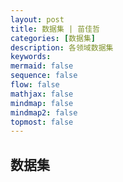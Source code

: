 ```yaml
---
layout: post
title: 数据集 | 苗佳哲
categories: [数据集]
description: 各领域数据集
keywords:  
mermaid: false
sequence: false
flow: false
mathjax: false
mindmap: false
mindmap2: false
topmost: false
---
```


## 数据集

<html lang="zh-CN">
<head>
    <meta charset="UTF-8">
    <meta name="viewport" content="width=device-width, initial-scale=1.0">
    <title>数据集资源库</title>
    <style>
        /* 标题样式 */
        .page-header {
            text-align: center;
            margin-bottom: 40px;
            padding-bottom: 20px;
            border-bottom: 1px solid #e1e4e8;
        }
        
        .page-title {
            font-size: 2.5rem;
            color: #2c3e50;
            margin-bottom: 10px;
        }
        
        .page-subtitle {
            font-size: 1.2rem;
            color: #7f8c8d;
        }
        
        /* 搜索框样式 */
        .search-container {
            margin-bottom: 30px;
            position: relative;
            max-width: 600px;
            margin-left: auto;
            margin-right: auto;
        }
        
        .search-input {
            width: 100%;
            padding: 12px 20px;
            font-size: 1rem;
            border: 1px solid #ddd;
            border-radius: 30px;
            outline: none;
            transition: all 0.3s;
            box-shadow: 0 2px 5px rgba(0,0,0,0.1);
        }
        
        .search-input:focus {
            border-color: #3498db;
            box-shadow: 0 2px 8px rgba(52, 152, 219, 0.3);
        }
        
        .search-results {
            margin-top: 10px;
            color: #7f8c8d;
            font-size: 0.9rem;
        }
        
        /* 分类导航 */
        .category-nav {
            display: flex;
            flex-wrap: wrap;
            justify-content: center;
            gap: 10px;
            margin-bottom: 30px;
        }
        
        .category-btn {
            padding: 8px 16px;
            background-color: #fff;
            border: 1px solid #ddd;
            border-radius: 20px;
            cursor: pointer;
            transition: all 0.3s;
            font-size: 0.9rem;
        }
        
        .category-btn:hover, .category-btn.active {
            background-color: #3498db;
            color: white;
            border-color: #3498db;
        }
        
        /* 数据集卡片样式 */
        .datasets-grid {
            display: grid;
            grid-template-columns: repeat(auto-fill, minmax(350px, 1fr));
            gap: 25px;
        }
        
        .dataset-card {
            background-color: white;
            border-radius: 8px;
            box-shadow: 0 4px 6px rgba(0, 0, 0, 0.1);
            padding: 20px;
            transition: transform 0.3s, box-shadow 0.3s;
            display: flex;
            flex-direction: column;
            height: 100%;
        }
        
        .dataset-card:hover {
            transform: translateY(-5px);
            box-shadow: 0 6px 12px rgba(0, 0, 0, 0.15);
        }
        
        .dataset-header {
            margin-bottom: 15px;
        }
        
        .dataset-name {
            font-size: 1.3rem;
            color: #2c3e50;
            margin-bottom: 5px;
        }
        
        .dataset-description {
            color: #7f8c8d;
            font-size: 0.95rem;
            margin-bottom: 15px;
            flex-grow: 1;
        }
        
        .dataset-tags {
            display: flex;
            flex-wrap: wrap;
            gap: 8px;
            margin-bottom: 15px;
        }
        
        .dataset-tag {
            padding: 4px 10px;
            background-color: #ecf0f1;
            border-radius: 4px;
            font-size: 0.8rem;
            color: #34495e;
        }
        
        .dataset-access {
            margin-top: auto;
        }
        
        .access-btn {
            display: inline-block;
            padding: 8px 16px;
            background-color: #3498db;
            color: white;
            text-decoration: none;
            border-radius: 4px;
            font-size: 0.9rem;
            transition: background-color 0.3s;
        }
        
        .access-btn:hover {
            background-color: #2980b9;
        }
        
        /* 分类标题 */
        .category-title {
            font-size: 1.8rem;
            color: #2c3e50;
            margin: 40px 0 20px;
            padding-bottom: 10px;
            border-bottom: 2px solid #3498db;
        }
        
        /* 响应式设计 */
        @media (max-width: 768px) {
            .datasets-grid {
                grid-template-columns: 1fr;
            }
            
            .page-title {
                font-size: 2rem;
            }
        }
        
        /* 无结果提示 */
        .no-results {
            text-align: center;
            padding: 40px;
            color: #7f8c8d;
            font-size: 1.1rem;
        }
    </style>
</head>
<body>
    <div class="container">
        <header class="page-header">
            <h1 class="page-title">数据集资源库</h1>
        </header>
        <!-- 搜索框 -->
        <div class="search-container">
            <input type="text" class="search-input" id="searchInput" placeholder="搜索数据集名称、描述或标签...">
            <div class="search-results" id="searchResults"></div>
        </div>
        <div class="category-nav" id="categoryNav">
            <!-- 分类导航将通过JavaScript动态生成 -->
        </div>
        <div id="datasetsContainer">
            <!-- 数据集内容将通过JavaScript动态生成 -->
        </div>
    </div>
    <script>
        // 数据集分类数据
        const categories = [
            { id: 'comprehensive', name: '综合性数据集' },
            { id: 'mathematics', name: '数学领域' },
            { id: 'wireless', name: '无线领域' },
            { id: 'ai', name: 'AI领域' },
            { id: 'materials', name: '材料领域' },
            { id: 'semiconductor', name: '半导体领域' },
            { id: 'other', name: '其他' }
        ];
        // 数据集数据
        const datasets = [
            // 综合性数据集
            {
                name: "UCI Machine Learning Repository",
                description: "UCI 机器学习库是机器学习领域常用的数据集集合，为相关研究提供丰富数据资源。经典的机器学习数据集仓库，包含677个数据集，涵盖分类、回归、聚类等多种机器学习任务。该数据集仓库是由加州大学尔湾分校的博士生大卫·阿哈（David Aha）于1987年创建的。从那时起，它就被世界各地的学生、教育工作者和研究人员广泛用作机器学习数据集的主要来源。",
                tags: ["综合型", "数值"],
                category: "comprehensive",
                accessLink: "#"
            },
            {
                name: "IEEE Dataport",
                description: "IEEE Dataport 是 IEEE 旗下用于共享各类工程与计算机科学相关数据集的平台。IEEE提供的数据集平台，包含7500多个数据集，涵盖人工智能、图像处理、信号处理、计算机视觉、通信、传感器、物联网等多个领域。",
                tags: ["数值", "图像"],
                category: "comprehensive",
                accessLink: "#"
            },
            {
                name: "Huggingface",
                description: "Huggingface 是专注于人工智能领域，特别是 NLP 技术，提供丰富数据集和开源工具的平台。HuggingFace平台提供超过30万个开放数据集，包含3D、音频、图像、地理空间、文本、时间序列、视频、表格等多种模态。",
                tags: ["文本", "图像"],
                category: "comprehensive",
                accessLink: "#"
            },
            {
                name: "Kaggle Datasets",
                description: "Kaggle Datasets 是 Kaggle 平台上用于机器学习竞赛和研究的高质量数据集集合。全球最大的机器学习和数据科学社区Kaggle提供的数据仓库，涵盖计算机科学、艺术娱乐、生物学等多领域，包含 443K 个高质量公开数据集。",
                tags: ["表格", "图像"],
                category: "comprehensive",
                accessLink: "#"
            },
            {
                name: "KDD Cup历年竞赛数据集",
                description: "KDD Cup 历年竞赛数据集是数据挖掘领域竞赛用的数据集，推动相关技术发展。KDD杯是ACM知识发现与数据挖掘特别兴趣小组（ACM SIGKDD）每年举办的数据挖掘和知识发现竞赛。本数据集包含历年KDD Cup竞赛中使用的数据集，涵盖不同领域和任务，可用于数据挖掘算法研究。",
                tags: ["竞赛数据", "数值"],
                category: "comprehensive",
                accessLink: "#"
            },
            {
                name: "OpenDataLab",
                description: "OpenDataLab 是上海人工智能实验室旗下的开放数据平台，提供丰富 AI 相关数据集。OpenDataLab为中国大模型语料数据联盟开源数据服务指定平台，包含7700多个数据集，数据集总大小超过200TB，可用于计算机视觉、自然语言处理、多模态、音频识别等多种类型的任务。",
                tags: ["图像", "文本"],
                category: "comprehensive",
                accessLink: "#"
            },
            {
                name: "Amazon数据集",
                description: "Amazon 数据集是与亚马逊业务相关的数据集合，可用于电商和 AI 等相关研究。Amazon数据集包含了不同领域的数据内容，例如：公共交通、生态资源、卫星图像等。同时提供了搜索功能，以帮助用户找到所需的数据集，还有各种数据集的描述信息以及用例，非常易于使用。",
                tags: ["结构化数据", "文本"],
                category: "comprehensive",
                accessLink: "#"
            },
            // 数学领域数据集
            {
                name: "NuminaMath-CoT",
                description: "该数据集包含约86万道数学题目，每道题目的解答都采用思维链格式。数据来源包括中国高中数学练习题以及美国和国际数学奥林匹克竞赛题目。数据主要从在线考试试卷PDF和数学讨论论坛收集。处理步骤包括从原始PDF中进行OCR识别、分割成问题-解答对、翻译成英文、重新对齐以生成CoT推理格式，以及最终答案格式化。",
                tags: ["数学问题"],
                category: "mathematics",
                accessLink: "#"
            },
            {
                name: "美国邀请数学考试AIME Problem Set: 1983-2024",
                description: "数据集精选了从 1983 年到 2024 年的 AIME 问题和解决方案。由美国数学协会（MAA）主办并由问题解决艺术（AoPS）赞助，AIME（美国邀请数学考试）多年来一直是数学素养的重要基石。这个数据集精选了从 1983 年到 2024 年的 AIME 问题，每个问题都附有解决方案，使学生、教育工作者和爱好者都能参与数学发现的艺术。",
                tags: ["AIME问题"],
                category: "mathematics",
                accessLink: "#"
            },
            {
                name: "Deepmind/Aqua_rat代数问题解答数据集",
                description: "包含约 100,000 个代数问题，解决方案使用自然语言逐步解释。该数据集包含约 100,000 个代数问题。每个问题的解决方案都使用自然语言逐步解释。这些数据用于训练程序生成模型，该模型学习生成解释，同时生成解决该问题的程序。",
                tags: ["代数问题"],
                category: "mathematics",
                accessLink: "#"
            },
            {
                name: "AutoMathText",
                description: "包含约200GB数学文本的数据集。AutoMathText是一个包含约200GB数学文本的数据集，内容来源于多个网站、arXiv和GitHub等平台。数据集通过先进的开源语言模型Qwen-72B自动筛选和标注，每条内容都有一个lm_q1q2_score评分，用于评估其在数学智能领域的相关性、质量和教育价值。",
                tags: ["数学文本"],
                category: "mathematics",
                accessLink: "#"
            },
            {
                name: "MathScape多模态数学问题数据集",
                description: "包含1325张图像，涵盖从小学到高中的数学问题。MathScape是由南开大学、北京大学、百川公司和中国科学院大学联合开发的多模态数学问题数据集，旨在评估多模态大语言模型在数学问题解决中的应用。该数据集包含1325张图像，涵盖从小学到高中的数学问题，难度从易到难，涉及多种题型和知识领域。",
                tags: ["多模态数学问题"],
                category: "mathematics",
                accessLink: "#"
            },
            {
                name: "MathInstruct",
                description: "属于指令调整数据集，由13个具有中间原理的数学数据集编译而成。MathInstruct是指令调整数据集。由13个具有中间原理的数学数据集编译而成。它拥有思维链（CoT）和思维计划（PoT）基本原理的混合，并且还确保了数学不同领域的广泛覆盖。 CoT 和 PoT 的混合不仅可以释放工具使用的潜力，还可以针对不同的数学问题提供不同的思维过程。",
                tags: ["指令调整"],
                category: "mathematics",
                accessLink: "#"
            },
            {
                name: "Mathematics Dataset",
                description: "该数据集包含数学问题和答案。该数据集包含数学问题和答案对，从大约学校水平的难度范围的各种问题类型中生成。目的是为了测试学习模型的数学学习和代数推理能力。",
                tags: ["数学问题"],
                category: "mathematics",
                accessLink: "#"
            },
            {
                name: "Math23K for Math Word Problem Solving",
                description: "为解决数学单词问题而创建的数据集。Math23K 是为解决数学单词问题而创建的数据集，包含从互联网上爬取的中文问题。",
                tags: ["数学单词问题"],
                category: "mathematics",
                accessLink: "#"
            },
            {
                name: "D4ve-R/gsm-1k-de 数学问题解答数据集",
                description: "GSM8K数据集前1000个项目的德语翻译子集。GSM-1k-de是GSM8K数据集前1000个项目的德语翻译子集。数据集中的文本为德语，每个实例包含一个小学水平的数学问题字符串和一个包含多步推理和计算器注释的答案字符串。数据集是通过DeepL的API进行翻译的。",
                tags: ["数学问题"],
                category: "mathematics",
                accessLink: "#"
            },
            {
                name: "NuminaMath",
                description: "包含86万对竞赛数学问题和解决方案的综合集合。NuminaMath数据集是一个包含86万对竞赛数学问题和解决方案的综合集合。该数据集旨在增强大型语言模型（LLMs）的数学推理能力，包括从高中水平到高级竞赛水平的问题，所有问题都经过精心注释，并附有思维链记录。",
                tags: ["GSM8K"],
                category: "mathematics",
                accessLink: "#"
            },
            {
                name: "DART-Math-Hard",
                description: "用于数学推理的指令调优数据集。DART-Math-Hard数据集是一个用于数学推理的指令调优数据集，包含约585k个数学问答对样本。",
                tags: ["数学推理", "指令调优"],
                category: "mathematics",
                accessLink: "#"
            },
            {
                name: "AQuA-RAT with Calculator",
                description: "AQuA-RAT数据集的一个实例，扩展了 sympy 计算器的上下文调用。该数据集是AQuA-RAT数据集的一个实例，扩展了 sympy 计算器的上下文调用。该数据集旨在训练能够使用外部工具来增强其回答事实性的链式推理模型。数据集提供了上下文场景，在这些场景中，模型可以将推理链中的计算外包给计算器。",
                tags: ["AQuA-RAT"],
                category: "mathematics",
                accessLink: "#"
            },
            {
                name: "MATH数学问题解答数据集",
                description: "包含12,500个具有挑战性的竞赛数学问题的全新数据集。MATH是一个包含12,500个具有挑战性的竞赛数学问题的全新数据集。MATH中的每个问题都有完整的逐步解决方案，可用于训练模型生成答案推导和解释。",
                tags: ["数学竞赛问题"],
                category: "mathematics",
                accessLink: "#"
            },
            {
                name: "International Mathematical Olympiad (IMO) Scores",
                description: "数据集包含1984年至2017年国际数学奥林匹克竞赛题。国际数学奥林匹克竞赛首次于1959年举办，是一项每年为全球顶尖高中生举办的数学竞赛。比赛由六道题目组成，分为两天进行：每天参赛者有4.5小时的时间解决三道题目。此数据集包含1984年至2017年国际数学奥林匹克竞赛的得分。由于1959年至1984年的数据并不总是记录每道题目的得分，因此这些年份的数据被省略。",
                tags: ["数学竞赛问题"],
                category: "mathematics",
                accessLink: "#"
            },
            {
                name: "IPACA_JP_MATH",
                description: "基于Stanford Alpaca和mistralai/Mixtral-8x22B-Instruct-v0.1模型生成的合成数据集。lpaca_jp_math是一个基于Stanford Alpaca和mistralai/Mixtral-8x22B-Instruct-v0.1模型生成的合成数据集，主要用于数学任务。数据集包含多个版本，每个版本都经过精查，确保Python计算结果与文本计算结果一致。",
                tags: ["数学任务"],
                category: "mathematics",
                accessLink: "#"
            },
            {
                name: "Worded Math数据集",
                description: "包含100万个基于单词的数学问题示例。Worded Math数据集包含100万个基于单词的数学问题示例，这些问题以英文表示，并带有数字结果。数据集通过随机选择数字和算术操作生成，并将数字转换为单词形式。数据集分为训练数据和测试数据，并分别保存为JSON文件。",
                tags: ["基于单词数学问题"],
                category: "mathematics",
                accessLink: "#"
            },
            {
                name: "Omni-MATH",
                description: "专注于数学，包含 4428 个竞赛级问题。Omni-MATH数据集专注于数学，包含 4428 个竞赛级问题。这些问题被精心分类为 33 个（可能更多）子领域，并跨越 10 个不同的难度级别，从而可以对模型在各种数学学科和复杂性级别上的性能进行细致的分析。",
                tags: ["数学竞赛问题"],
                category: "mathematics",
                accessLink: "#"
            },
            {
                name: "DAPO-Math-17K数据集",
                description: "包含17,000个数学问题及其整数答案的数据集。DAPO-Math-17K是一个包含17,000个数学问题及其整数答案的数据集，专为大规模LLM强化学习设计，经过精心转换以确保准确的奖励信号。",
                tags: ["数学问题"],
                category: "mathematics",
                accessLink: "#"
            },
            {
                name: "MV-MATH",
                description: "中科院自动化所推出的多模态数学推理基准数据集。MV-MATH数据集是中科院自动化所推出的多模态数学推理基准数据集，旨在评估多模态大语言模型在多视觉场景中的数学推理能力。该数据集包含2009个高质量的数学问题，涵盖11个数学领域和3个难度级别，适用于智能辅导系统和多模态学习研究。",
                tags: ["多模态数学"],
                category: "mathematics",
                accessLink: "#"
            },
            {
                name: "MathPile：10B数学预训练语料库",
                description: "一个多样化和高质量的以数学为中心的语料库。MathPile是一个多样化和高质量的以数学为中心的语料库，包含约95亿个标记。",
                tags: ["数学语料库"],
                category: "mathematics",
                accessLink: "#"
            },
            // 无线领域数据集
            {
                name: "4G LTE数据集",
                description: "爱尔兰移动运营商蜂窝 KPI 数据集。由从爱尔兰两家主要移动运营商收集的客户端蜂窝关键绩效指标（KPI）组成，涵盖不同移动模式，含135条轨迹，每条轨迹平均持续15分钟。",
                tags: ["通信"],
                category: "wireless",
                accessLink: "#"
            },
            {
                name: "Wisense数据集",
                description: "用于 Wi-Fi 信号活动识别的数据集。用于实现基于Wi-Fi信号的人类活动识别研究，用公开的通道状态信息收集工具和简单设备收集，含RSSI和CSI等信息。",
                tags: [],
                category: "wireless",
                accessLink: "#"
            },
            {
                name: "Stable WiFi RF Datasets for Device Fingerprinting",
                description: "设备指纹识别的 WiFi 数据集。本Dataset提供了四个15台设备的WiFi 802.11b数据集，这些数据集是在每台设备的硬件预热期（设备激活后12分钟）之后捕获的。",
                tags: ["网络安全", "通信"],
                category: "wireless",
                accessLink: "#"
            },
            {
                name: "TeleQnA",
                description: "评估大模型电信知识的问答数据集。TeleQnA由10,000个多选问答对（Multiple-choice Questions, MCQs）组成，可作为基准数据集，用于评估大语言模型所具备的电信领域的知识水平。该数据集的10,000个问题涉及电信领域的术语和定义、研究总览、研究论文、标准总览、标准规范等。",
                tags: [],
                category: "wireless",
                accessLink: "#"
            },
            {
                name: "TSpec-LLM",
                description: "用于大语言模型训练的 3GPP 文档集。TSpec-LLM数据集包含从Release 8到Release 19的所有3GPP文档，可用于大语言模型的预训练和微调。",
                tags: [],
                category: "wireless",
                accessLink: "#"
            },
            {
                name: "Tele-Data",
                description: "电信领域综合大语言模型训练集。Tele-Data是一个电信领域的综合数据集，数据总量大约25亿个tokens，包含arxiv论文、3GPP标准文稿、Wikipedia中与通信相关的论文、通信相关的网页等四类数据，可用于大语言模型的持续预训练。",
                tags: [],
                category: "wireless",
                accessLink: "#"
            },
            {
                name: "Dataset for multi-server multi-user offloading problem",
                description: "用于多服务器多用户场景下计算卸载问题求解的数据集。该数据集用于多服务器多用户场景下计算卸载问题的求解，该类问题用于最小化所有任务的总能量消耗和时延。",
                tags: ["计算机网络"],
                category: "wireless",
                accessLink: "#"
            },
            {
                name: "WiFo",
                description: "用于无线信道预测的数据集。WiFo是一个无线领域的基础模型，该模型最初在大量广泛多样的CSI数据集上进行预训练；然后可以在各种CSI配置下立即用于信道预测，而无需任何微调。为了充分发挥其预测能力，研究者构建了一个大规模异构的CSI模拟数据集，包含160K个CSI样本用于预训练。",
                tags: [],
                category: "wireless",
                accessLink: "#"
            },
            {
                name: "DeepMIMO",
                description: "毫米波和Massive MIMO系统通用的深度学习数据集。DeepMIMO是一个适用于毫米波/大规模MIMO信道的通用数据集。DeepMIMO信道基于Remcom Wireless InSite提供的精确射线追踪数据构建，并且是通用的/参数化的，研究人员可灵活配置场景和参数，以针对目标任务定制生成所须的数据集。",
                tags: [],
                category: "wireless",
                accessLink: "#"
            },
            {
                name: "Real-world Wireless Communication Dataset",
                description: "包含三种典型无线通信系统真实RF信号的数据集，用于多种任务。该数据集包含Wi-Fi（IEEE 802.11ax）、LTE 和 5G 的真实 RF 信号数据。这些信号在各种条件下被采集，以确保真实场景的广泛代表性，包括不同的调制方案、信道条件和数据速率。潜在的应用范围包括信号处理、干扰抑制、信号分类等算法的开发。",
                tags: [],
                category: "wireless",
                accessLink: "#"
            },
            {
                name: "Wireless Intelligence",
                description: "用于多种基于AI的无线通信任务的综合性数据集。Wireless-Intelligence 是一个为基于人工智能的无线通信研究提供的数据仓库，其中每个数据集包含数百和数千个不同形式信道样本，可用于基于AI的CSI反馈、信道估计、定位、波束管理等任务。",
                tags: [],
                category: "wireless",
                accessLink: "#"
            },
            {
                name: "RadarComm Dataset",
                description: "包含雷达和通信波形的数据集。RadarComm Dataset是由ANDRO的MR Lab发布的无线信号数据集，包含雷达和通信波形，旨在帮助研究社区推进基于机器学习的无线通信研究。",
                tags: [],
                category: "wireless",
                accessLink: "#"
            },
            {
                name: "RF-Fingerprinting-BT-IoT",
                description: "来自物联网设备的真实世界蓝牙数据集，用于射频指纹识别。该数据集包括来自10个COTS IoT发射器（2台笔记本电脑和8个商业芯片）的信号数据，这些数据由配备UBX160子板和VERT2450天线的National Instruments Ettus USRP X300设备采集。这是在具有挑战性和多样性的室内实验室环境中对蓝牙发射器进行指纹识别的首个数据集。",
                tags: [],
                category: "wireless",
                accessLink: "#"
            },
            {
                name: "ViWi-BT Competition Test Dataset",
                description: "2020年视觉辅助的毫米波波束跟踪竞赛数据集。该测试数据集由一组大小相等的集合组成，每个集合包含 8 对连续图像和波束索引。由于该数据集用于评估，因此这 8 对图像和波束都是观察到的图像和波束，用于预测未来的波束索引。",
                tags: [],
                category: "wireless",
                accessLink: "#"
            },
            {
                name: "6G信道估计数据集",
                description: "利用Matlab 5G工具箱生成的数据，用于训练基于深度学习的信道估计模型。本数据集是通过MATLAB 5G工具箱中的参考示例生成的，可用于卷积神经网络 (CNN) 进行信道估计。工具箱中的参考示例可生成256个训练数据集，即传输/接收信号256次，每个数据集由8568个数据点组成，即612个子载波、14个OFDM 符号、1个天线。",
                tags: [],
                category: "wireless",
                accessLink: "#"
            },
            {
                name: "SynthSoM",
                description: "通信与多模态感知智能融合数据集。该数据集旨在支持感知-通信集成研究，包含多种空地协作场景和数据模态，如RF通道数据、mmWave雷达数据以及非RF感知数据（如RGB图像和LiDAR点云）",
                tags: ["通信"],
                category: "wireless",
                accessLink: "#"
            },
            {
                name: "5G通感一体化数据集",
                description: "基于5G空口的通感一体化实测数据集。该数据集利用5G NR信号在sub-6 GHz频段采集，包含2场景×2模式的8组数据，提供30秒8通道信道信息（含目标及背景）。采用2D-DFT分析时延/多普勒谱，并提出IDFT方法消除非理想因素验证数据有效性",
                tags: ["通感一体化"],
                category: "wireless",
                accessLink: "#"
            },
            {
                name: "WiFo信道预测数据集",
                description: "大规模异构CSI仿真数据集。大规模异构CSI仿真数据集用于预训练，包含 16 种不同配置（时间采样、子载波、天线），共 16 万条训练样本",
                tags: ["CSI仿真"],
                category: "wireless",
                accessLink: "#"
            },
            {
                name: "Widar 3.0无线感知数据集",
                description: "基于 WiFi 的活动识别数据集。Widar3.0 是由清华 MobiSense Group 提供的 Wi-Fi 手势识别数据集。它包含从商用 Wi-Fi 卡收集的信道状态信息 （CSI），以及相应的多普勒频移 （DFS） 和体坐标速度曲线 （BVP）。该数据集由 258K 个手势实例组成，总采集时间为 8620 分钟，来自 75 种不同的用户、环境和设备放置组合",
                tags: ["活动识别"],
                category: "wireless",
                accessLink: "#"
            },
            {
                name: "XRF55: A Radio Frequency Dataset for Human Indoor Action Analysis",
                description: "XRF55，用于室内人体行为分析的大规模多射频数据集。XRF55 包含 23 个 922.38MHz 的 RFID 标签、9 个 5.64GHz 的 Wi-Fi 链路、一个 60-64GHz 的毫米波雷达和一个带有 RGB+D+IR 传感器的 Azure Kinect。XRF55 包括 42.9K 样本和 55 个动作类，包括从 39 名受试者那里收集的人机交互、人机交互、健身、身体动作和人机指令",
                tags: ["室内人体行为"],
                category: "wireless",
                accessLink: "#"
            },
            {
                name: "DeepSense 6G",
                description: "一个面向6G深度学习研究的大规模真实世界多模态感知与通信数据集。DeepSense 6G 是一个真实世界的多模态数据集，包含在真实无线环境中收集的多模态感知和通信数据，例如毫米波无线通信、摄像头、GPS 数据、激光雷达和雷达。",
                tags: ["6G"],
                category: "wireless",
                accessLink: "#"
            },
            // AI领域数据集
            {
                name: "COCO 2017",
                description: "COCO 2017 是 COCO 数据集在 2017 年的版本，用于计算机视觉研究。COCO 是一个大规模的对象检测、分割和字幕数据集。",
                tags: ["图像"],
                category: "ai",
                accessLink: "#"
            },
            {
                name: "MNIST手写数字数据集",
                description: "MNIST 是经典的手写数字图像数据集，广泛用于手写数字识别算法测试。含6万张训练图像和1万张测试图像，用于图像识别、数字分类任务，是经典的入门数据集。",
                tags: ["图像"],
                category: "ai",
                accessLink: "#"
            },
            {
                name: "CIFAR-10",
                description: "CIFAR-10 是小型彩色图像数据集，用于图像分类任务研究。含10个类别、6万张32x32彩色图像，用于图像分类研究，可评估模型在小尺寸图像上的泛化能力。",
                tags: ["图像"],
                category: "ai",
                accessLink: "#"
            },
            {
                name: "Caltech 101",
                description: "Caltech 101 是包含 101 类物体图像的数据集，用于图像分类等研究。Caltech 101是一个由加州理工学院（California Institute of Technology）的Fei-Fei Li、Marco Andreetto、Marc 'Aurelio Ranzato和Pietro Perona于2003年9月创建和汇编的数字图像数据集。它旨在促进计算机视觉研究和技术的开发，最适用于涉及图像识别、分类和分类的技术。Caltech 101包含总共9,146张图像，分为101个不同的对象类别（人脸、手表、蚂蚁、钢琴等）和一个背景类别。图像提供了一组描述每个图像轮廓的注释，以及一个用于查看的Matlab脚本。",
                tags: ["图像"],
                category: "ai",
                accessLink: "#"
            },
            {
                name: "Caltech 256 Image Dataset",
                description: "Caltech 256 是含 256 类物体图像的数据集，为图像相关研究提供数据。Caltech 256 数据集被认为是其前身Caltech 101 数据集的改进版本，具有更大的类别大小、新的和更大的杂乱类别以及整体难度增加等新功能。",
                tags: ["图像"],
                category: "ai",
                accessLink: "#"
            },
            {
                name: "ImageNet",
                description: "ImageNet 是大型图像数据集，极大推动计算机视觉领域发展。ImageNet 是一个根据 WordNet 层次结构（目前仅限于名词）组织的图片数据库，其中每个层次结构的节点都由数百到数千张图片表示。该项目在推动计算机视觉和深度学习研究方面发挥了重要作用。该数据集免费提供给研究人员用于非商业用途。",
                tags: ["图像"],
                category: "ai",
                accessLink: "#"
            },
            {
                name: "COCO（Common Objects in Context）",
                description: "COCO 是用于计算机视觉中目标检测等任务的图像数据集，标注丰富。用于目标检测、分割和字幕生成，含91类物体实例、82,783张训练图像和40,504张验证图像。",
                tags: ["图像"],
                category: "ai",
                accessLink: "#"
            },
            {
                name: "Large Movie Review数据集",
                description: "Large Movie Review 是用于电影评论情感分析的文本数据集。二元情感分类数据集，包含 25,000 个高度极化的电影评论用于训练，25,000 个用于测试。还有额外的未标记数据可供使用。",
                tags: ["文本"],
                category: "ai",
                accessLink: "#"
            },
            {
                name: "20 Newsgroups数据集",
                description: "20 Newsgroups 是用于自然语言处理研究的新闻文本数据集。约2万个新闻组文档，分20个类别，用于文本分类、文本挖掘和信息检索研究",
                tags: ["文本"],
                category: "ai",
                accessLink: "#"
            },
            {
                name: "Wikipedia语料库",
                description: "Wikipedia 语料库是基于维基百科的文本数据，富含知识信息。提取自维基百科文章，用于语言模型训练、文本生成和知识图谱构建",
                tags: ["文本"],
                category: "ai",
                accessLink: "#"
            },
            {
                name: "AG News",
                description: "AG News 是用于文本分类的新闻文本数据集。AG新闻（AG新闻语料库）是AG新闻语料库的一个子数据集，由AG新闻语料库中4个最大类别（'世界'、'体育'、'商业'、'科学/技术'）的文章标题和描述字段组成。AG新闻包含每个类别的30,000个训练样本和1,900个测试样本。",
                tags: ["文本"],
                category: "ai",
                accessLink: "#"
            },
            {
                name: "鸢尾花数据集",
                description: "鸢尾花数据集是经典的用于分类任务的数据集。经典分类数据集，含4个属性和3种鸢尾花类别，用于分类算法的开发和测试",
                tags: ["数值"],
                category: "ai",
                accessLink: "#"
            },
            {
                name: "IMDb电影数据集",
                description: "IMDb 电影数据集包含丰富电影信息，可用于多领域电影相关研究。含电影元数据和用户评论，用于电影推荐系统、情感分析和数据挖掘",
                tags: ["文本", "数值"],
                category: "ai",
                accessLink: "#"
            },
            {
                name: "豆瓣电影数据集 Moviedata-10M",
                description: "豆瓣电影数据集 Moviedata - 10M 是豆瓣电影相关数据集合，用于电影相关研究。本数据集采集于豆瓣电影，电影与明星数据收集于2019年8月上旬，影评数据(用户、评分、评论)收集于2019年9月初，共945万数据，其中包含14万部电影，7万演员，63万用户，416万条电影评分，442万条影评，该数据集正好弥补下国内公开电影​数据集的空缺。数据已经过初步清洗，可用于推荐系统、情感分析、QA问答、知识图谱等多个领域。",
                tags: ["文本", "数值"],
                category: "ai",
                accessLink: "#"
            },
            {
                name: "豆瓣电影评分数据集",
                description: "豆瓣电影评分数据集专注于豆瓣电影的评分，用于相关分析。该数据集为网友爬取的豆瓣电影数据集，该数据包含8708条包含电影名称，电影评分，评价人数，上映时间，演员信息的电影数据。",
                tags: ["数值"],
                category: "ai",
                accessLink: "#"
            },
            {
                name: "Douban Movie Short Comments Dataset",
                description: "Douban Movie Short Comments Dataset 是豆瓣电影短评论数据集，用于情感分析等。该数据集包含豆瓣电影网站28部电影的200多万条短评。它可以应用于文本分类、文本聚类、情感分析、语义网构建等与Web挖掘或NLP（中文lol）相关的领域。",
                tags: ["文本"],
                category: "ai",
                accessLink: "#"
            },
            {
                name: "MovieLens",
                description: "MovieLens 是用于推荐系统研究的电影相关数据集。MovieLens 32M电影评分。稳定的基准测试数据集。200,948个用户为87,585部电影提供了3200万个评分和200万个标签应用。",
                tags: ["数值", "文本"],
                category: "ai",
                accessLink: "#"
            },
            {
                name: "MNIST Fashion数据集",
                description: "MNIST Fashion 是用于图像分类的时尚物品图像数据集。类似MNIST，含10类时尚物品图像，用于图像分类和深度学习研究。",
                tags: ["图像"],
                category: "ai",
                accessLink: "#"
            },
            {
                name: "GDELT全球事件数据库",
                description: "GDELT 是全球事件相关的数据库，为社会科学等研究提供数据。记录全球范围内的新闻事件，含丰富信息，用于社会科学研究、舆情分析等。",
                tags: ["数值", "文本"],
                category: "ai",
                accessLink: "#"
            },
            {
                name: "WikiText数据集",
                description: "WikiText 是用于自然语言处理的维基百科文本数据集。WikiText 语言建模数据集是从 Wikipedia 上经过验证的 Good 和 Featured 文章集中提取的超过 1 亿个标记的集合。",
                tags: ["文本"],
                category: "ai",
                accessLink: "#"
            },
            {
                name: "AI Challenger 2017",
                description: "AI Challenger 2017 是包含多任务的人工智能数据集，用于相关研究和竞赛。一个名为 AIC（AI Challenger）的大规模数据集，包含三个子数据集，人类关键点检测（HKD）、大规模属性数据集（LAD）和图像中文字幕（ICC）。在这个数据集中，标注了类标签（LAD）、关键点坐标（HKD）、边界框（HKD和LAD）、属性（LAD）和标题（ICC）。",
                tags: ["图像", "文本"],
                category: "ai",
                accessLink: "#"
            },
            {
                name: "GQA",
                description: "GQA 是将图像与自然语言问题结合的数据集，用于跨领域研究。GQA 数据集是一个大规模的视觉问答数据集，包含来自视觉基因组数据集的真实图像和平衡的问答对。每个训练和验证图像还与描述场景中这些对象的类和属性以及它们的成对关系的场景图注释相关联。除了图像和问答对，GQA 数据集还为每张图像提供两种类型的预提取视觉特征——从在 ImageNet 上训练的 ResNet-101 网络中提取的大小为 7×7×2048 的卷积网格特征，以及对象检测来自 Faster R-CNN 检测器的大小为 Ndet×2048 的特征（其中 Ndet 是每张图像中检测到的对象的数量，每张图像最多 100 个）。",
                tags: ["图像", "文本"],
                category: "ai",
                accessLink: "#"
            },
            {
                name: "Reuters-21578数据集",
                description: "Reuters - 21578 是用于自然语言处理的新闻文本数据集。含路透社新闻文章，用于文本分类、信息检索等研究。",
                tags: ["文本"],
                category: "ai",
                accessLink: "#"
            },
            {
                name: "IMDB-WIKI人脸数据集",
                description: "IMDB - WIKI 是用于人脸识别的人脸图像数据集。用于人脸识别和年龄估计，含约52.4万张人脸图像。",
                tags: ["图像"],
                category: "ai",
                accessLink: "#"
            },
            {
                name: "CelebA人脸属性数据集",
                description: "CelebA 是含名人脸图像及属性标注的数据集，用于人脸分析研究。CelebFaces Attributes Dataset (CelebA) 是一个包含超过 200K 名人图像的大型面部属性数据集，每张图像都有 40 个属性注释。CelebA具有多样性、大量数据和丰富的注释，包括：10,177 个身份，202,599 张面部图像，5 个地标位置，每张图像有 40 个二元属性注释。该数据集可以用于以下计算机视觉任务的训练和测试集：面部属性识别、面部识别、面部检测、地标（或面部部分）定位以及面部编辑与合成。",
                tags: ["图像"],
                category: "ai",
                accessLink: "#"
            },
            {
                name: "COCO-Stuff",
                description: "COCO - Stuff 是 COCO 扩展数据集，用于图像场景理解等研究。在COCO基础上增加了171个stuff类别标注，用于场景解析和语义分割。",
                tags: ["图像"],
                category: "ai",
                accessLink: "#"
            },
            {
                name: "Open Images Dataset (V7)",
                description: "Open Images Dataset (V7) 是用于计算机视觉的图像数据集，标注丰富。谷歌发布，含约900万张图像、600多个类别标注，用于目标检测、视觉关系检测等。",
                tags: ["图像"],
                category: "ai",
                accessLink: "#"
            },
            {
                name: "Cityscapes数据集",
                description: "Cityscapes 是用于城市场景分析的图像数据集，助力自动驾驶等研究。该数据集包含来自 50 个城市的街道场景中录制的多样化立体视频序列，包括 5000 帧高质量像素级注释和 20000 帧弱注释。因此，该数据集比以前的类似尝试大了一个数量级。有关注释类别的详细信息和注释示例可在网页上找到。",
                tags: ["图像"],
                category: "ai",
                accessLink: "#"
            },
            {
                name: "PASCAL VOC2007/VOC2012数据集",
                description: "PASCAL VOC 是经典的用于计算机视觉任务的图像数据集。用于目标检测、分割和分类任务，在计算机视觉领域应用广泛。",
                tags: ["图像"],
                category: "ai",
                accessLink: "#"
            },
            {
                name: "KITTI-360视觉基准数据集",
                description: "KITTI - 360 是用于自动驾驶视觉算法研究的数据集。该数据集记录了德国卡尔斯鲁厄的几个郊区，对应于 73.7 公里驾驶距离内的 320,000 多张图像和 100,000 个激光扫描。对静态和动态 3D 场景元素进行了粗略的边界框注释，并将这些信息转移到图像域，从而为 3D 点云和 2D 图像提供了密集的语义和实例注释。",
                tags: ["图像", "点云数据"],
                category: "ai",
                accessLink: "#"
            },
            {
                name: "YouTube-8M视频数据集",
                description: "YouTube - 8M 是用于视频相关研究的 YouTube 视频数据集。YouTube-8M 是一个大型标注视频数据集，包含数百万个 YouTube 视频 ID，具有高质量的机器生成注释，涵盖 3800 多个视觉实体。",
                tags: ["视频"],
                category: "ai",
                accessLink: "#"
            },
            {
                name: "Caltech-UCSD Birds-200-2011",
                description: "Caltech - UCSD Birds - 200 - 2011 是用于鸟类识别的图像数据集。加州理工学院-加州大学圣地亚哥分校鸟类-200-2011 (CUB-200-2011) 是 CUB-200 数据集的扩展版本，每个类别的图像数量大约增加了一倍，并新增了部分位置注释。类别数量：200；图像数量：11,788；每张图像的注释：15 个部分位置，312 个二元属性，1 个边界框。",
                tags: ["图像"],
                category: "ai",
                accessLink: "#"
            },
            {
                name: "Caltech Camera Traps",
                description: "Caltech Camera Traps 是用于动物监测的图像数据集。这个数据集包含来自美国西南部 140 个摄像头位置的 243,100 张图像，其中包含 21 个动物类别的标签（包括空标签），主要是在物种级别（例如，最常见的标签是负鼠、浣熊和郊狼），以及大约 66,000 个边界框注释。",
                tags: ["图像"],
                category: "ai",
                accessLink: "#"
            },
            {
                name: "Caltech 10k Web Faces",
                description: "Caltech 10k Web Faces 是用于人脸识别的人脸图像数据集。该数据集包含通过在 Google 图像搜索中输入常见姓名从网上收集的人像图像，共包括10,524 张不同分辨率和不同场景的人脸图像。图像的平均分辨率为 304x312 像素。",
                tags: ["图像"],
                category: "ai",
                accessLink: "#"
            },
            {
                name: "Caltech Pedestrians",
                description: "Caltech Pedestrians 是用于行人检测的图像数据集。该数据集包含从移动车辆录制的丰富的注释视频，具有低分辨率和被遮挡的人物的挑战性图像。",
                tags: ["图像"],
                category: "ai",
                accessLink: "#"
            },
            {
                name: "Places2数据集",
                description: "Places2 是用于场景分类的图像数据集。Places 数据集包含超过 1000 万张图像，涵盖 400 多个独特的场景类别。该数据集每个类别的训练图像数量为 5000 到 30000 张，与现实世界中的出现频率一致。",
                tags: ["图像"],
                category: "ai",
                accessLink: "#"
            },
            {
                name: "Omniglot数据集",
                description: "Omniglot 是用于少样本学习的手写字符图像数据集。含1623个手写字符类别，用于小样本学习和字符识别研究。",
                tags: ["图像"],
                category: "ai",
                accessLink: "#"
            },
            {
                name: "SVHN街景门牌号数据集",
                description: "SVHN 是用于数字识别的街景门牌号图像数据集。SVHN 是一个真实世界的图像数据集，用于开发机器学习和目标识别算法，对数据预处理和格式化的要求最低。它与 MNIST 类似（例如，图像是小的裁剪数字），但包含更多的标注数据（超过 600,000 张数字图像），并且来自一个更难解决的真实世界问题（在自然场景图像中识别数字和数字）。SVHN 从 Google Street View 图像的房屋编号中获取。",
                tags: ["图像"],
                category: "ai",
                accessLink: "#"
            },
            {
                name: "FER2013面部表情数据集",
                description: "FER2013 是用于面部表情识别的图像数据集。含35,887张人脸图像及7种表情标注，用于面部表情识别研究。",
                tags: ["图像"],
                category: "ai",
                accessLink: "#"
            },
            {
                name: "UCF101动作识别数据集",
                description: "UCF101 是用于动作识别的视频数据集。含13,320个视频，涵盖101类动作，用于动作识别和行为分析研究。",
                tags: ["视频"],
                category: "ai",
                accessLink: "#"
            },
            {
                name: "UCF50动作识别数据集",
                description: "UCF50 是用于动作识别的视频数据集。UCF50是一个包含50个动作类别的动作识别数据集，由从YouTube上采集的真实视频组成。该数据集是YouTube动作数据集（UCF11）的扩展，UCF11包含11个动作类别。",
                tags: ["视频"],
                category: "ai",
                accessLink: "#"
            },
            {
                name: "UCF Sports Action Data Set",
                description: "UCF Sports Action Data Set 是用于体育动作分析的视频数据集。UCF Sports数据集包含从各种体育运动中收集的一系列动作，这些动作通常出现在BBC和ESPN等广播电视台上。视频序列是从BBC Motion Gallery和GettyImages等广泛的库存视频网站上获得的。",
                tags: ["视频"],
                category: "ai",
                accessLink: "#"
            },
            {
                name: "UCF-ARG Data Set",
                description: "UCF - ARG Data Set 是用于动作关系分析的视频数据集。UCF-ARG数据集是一个多视角人体动作数据集。UCF-ARG 由 12 名演员执行的 10 个动作组成，这些动作由地面摄像机、100 英尺高的屋顶摄像机和安装在 13 英尺长的金枪鱼气球（Kingfisher Aerostat）氦气球载荷平台上的空中摄像机录制。",
                tags: ["视频"],
                category: "ai",
                accessLink: "#"
            },
            {
                name: "UCF-iPhone Data Set",
                description: "UCF - iPhone Data Set 是用 iPhone 拍摄的用于动作识别的视频数据集。使用苹果iPhone 4智能手机的惯性测量单元（IMU）记录受试者的有氧运动。IMU包括3D加速度计、陀螺仪和磁力计。每个样本以60Hz采样，然后手动修剪为500个样本（8.33秒），以消除开始和停止运动。",
                tags: ["视频"],
                category: "ai",
                accessLink: "#"
            },
            {
                name: "Crowd Counting Data Set",
                description: "Crowd Counting Data Set 是用于人群计数的图像数据集。这个数据集包含极其密集的人群图像。这些图像主要从FLICKR收集。",
                tags: ["图像"],
                category: "ai",
                accessLink: "#"
            },
            {
                name: "UCF-QNRF",
                description: "UCF - QNRF 是用于人群密度估计的图像数据集。该数据集用于训练和评估人群计数和定位方法。它包含1535张图像，分为1201张训练图像和334张测试图像。",
                tags: ["图像"],
                category: "ai",
                accessLink: "#"
            },
            {
                name: "PNNL_Parking lot",
                description: "PNNL_Parking lot 是用于停车场管理的图像数据集。PNNL_Parking lot 1 序列是一个相对拥挤的场景，包括成群的行人排队行走。该序列由 1000 帧相对拥挤的场景组成，最多有 14 个行人。该数据集的帧分辨率为 1920 X 1080，帧率为 29 fps。",
                tags: ["图像"],
                category: "ai",
                accessLink: "#"
            },
            {
                name: "Google Street View",
                description: "Google Street View 是谷歌街景图像数据集，用于多领域研究。Google 街景数据集包含 62,058 张高质量的 Google 街景图像。图像覆盖了宾夕法尼亚州匹兹堡市中心和周边地区；佛罗里达州奥兰多市和纽约市曼哈顿部分地区。同时，数据集也提供了图像的准确 GPS 坐标和罗盘方向。",
                tags: ["图像"],
                category: "ai",
                accessLink: "#"
            },
            {
                name: "HMDB51动作识别数据集",
                description: "HMDB51 是用于动作识别的视频数据集。含6,766个视频，涵盖51类动作，用于动作识别算法评估。",
                tags: ["视频"],
                category: "ai",
                accessLink: "#"
            },
            {
                name: "BioASQ数据集",
                description: "BioASQ 是用于生物医学领域的文本数据集。用于生物医学问答系统研究，含大量医学问题和答案。",
                tags: ["文本"],
                category: "ai",
                accessLink: "#"
            },
            {
                name: "MS MARCO",
                description: "MS MARCO 是自然语言处理领域用于模型训练和评估的大规模多任务文本数据集。微软发布的用于机器阅读理解和信息检索的数据集，包含大量问题、答案和文档。",
                tags: ["文本"],
                category: "ai",
                accessLink: "#"
            },
            {
                name: "SQuAD（Stanford Question Answering Dataset）",
                description: "SQuAD 是推动机器阅读理解发展的大规模高质量文本数据集。斯坦福问答数据集（SQuAD）是一个阅读理解数据集，由众包工作者在维基百科文章上提出问题，每个问题的答案都是对应阅读段落中的一段文本，或者问题可能无法回答。SQuAD2.0 将 SQuAD1.1 中的 100,000 个问题与超过 50,000 个由众包工人以对抗性方式编写的无法回答的问题结合起来，这些无法回答的问题看起来与可回答的问题相似。",
                tags: ["文本"],
                category: "ai",
                accessLink: "#"
            },
            {
                name: "CNN & Daily Mail",
                description: "CNN & Daily Mail 是用于文本摘要研究的新闻文章数据集。赫尔曼等人（2015）使用新闻文章创建了两个数据集，用于问答研究。每个数据集包含许多文档（两个数据集分别包含90,000和197,000个文档），每个文档平均包含4个问题。每个问题都是一个句子，其中缺少一个单词/短语，可以从伴随的文档/上下文中找到。",
                tags: ["文本"],
                category: "ai",
                accessLink: "#"
            },
            {
                name: "Tatoeba多语言平行语料库",
                description: "Tatoeba 是促进语言学习和文化交流的多语言平行语料库。Tatoeba是一个保存海量句子和译文的数据库，包含多种语言的句子及其翻译，用于多语言学习和翻译研究。",
                tags: ["多语言文本"],
                category: "ai",
                accessLink: "#"
            },
            {
                name: "Europarl平行语料库",
                description: "欧盟议会多语言平行文本的机器翻译素材。含欧盟议会会议记录的多语言平行文本，用于机器翻译训练。",
                tags: ["多语言文本"],
                category: "ai",
                accessLink: "#"
            },
            {
                name: "Gigaword语料库",
                description: "语言数据联盟的新闻稿文本综合档案。English Gigaword 第五版是语言数据联盟（LDC）多年来收集的新闻稿文本数据的综合档案。第五版包括英语 Gigaword 第四版（LDC2009T13）的所有内容，以及涵盖 2009 年 1 月至 2010 年 12 月 24 个月的新数据。",
                tags: ["文本"],
                category: "ai",
                accessLink: "#"
            },
            {
                name: "ACL Anthology",
                description: "收纳计算语言学等研究论文的数据集。ACL Anthology目前收录了105850篇关于计算语言学和自然语言处理的研究论文，用于自然语言处理领域的研究和分析。",
                tags: ["文本"],
                category: "ai",
                accessLink: "#"
            },
            {
                name: "TREC数据集",
                description: "文本检索会议产生的多用途数据集。TREC即The Text Retrieval Conference。在过去的三十多年里，TREC 已经产生了数十个数据集，并为其开发了测量过程和工具。",
                tags: ["文本"],
                category: "ai",
                accessLink: "#"
            },
            {
                name: "Labelme",
                description: "带注释的用于图像研究的数据集。带注释的大型图像数据集。",
                tags: ["图像"],
                category: "ai",
                accessLink: "#"
            },
            {
                name: "CLEVR",
                description: "一个合成的图像问答数据集，专注于测试模型的推理能力，如计数、比较、逻辑关系等。CLEVR数据集是一个诊断数据集，该数据集包含测试一系列视觉推理能力。它包含最小的偏差，并且具有详细的描述每个问题所需的推理类型的注释。可以使用此数据集来分析各种现代视觉推理系统，提供对其能力和限制。",
                tags: ["诊断"],
                category: "ai",
                accessLink: "#"
            },
            {
                name: "Visual Genome",
                description: "Visual Genome 是一个数据集、一个知识库，是将结构化图像概念与语言联系起来的持续努力。Visual Genome收集了每张图像中物体、属性和关系的密集注释。具体来说，该数据集包含超过108,000张图像，每张图像平均包含35个物体，26个属性，以及21个物体之间的成对关系。",
                tags: ["图像"],
                category: "ai",
                accessLink: "#"
            },
            {
                name: "Pangea",
                description: "Pangea是支持39种语言的完全开放多语言多模态大语言模型，包含与其相关的数据集。Pangea-7B，这是一种完全开放的多语言多模态语言模型 （MLLM），旨在弥合视觉理解任务中的多语言和多文化差距。 Pangea-7B 在 PangeaIns 上进行训练，PangeaIns 是一个跨越 39 种语言的多样化 6M 指令数据集。 Pangea-7B 在 PangeaBench 上进行评估，PangeaBench 是一个整体评估套件，包含 14 个数据集，涵盖 47 种语言。",
                tags: ["多语言多模态"],
                category: "ai",
                accessLink: "#"
            },
            {
                name: "MultiCaRe",
                description: "MultiCaRe数据集是一个开源临床病例数据集，用于医学图像分类和多模态 AI 应用程序。该数据集包含了来自超过75,000份开放获取且去标识化的病例报告的多模态数据，包括元数据、临床案例、图像说明以及超过130,000张图像。这些图像和临床案例涵盖了不同的医学专业领域，如肿瘤学、心脏病学、外科和病理学。数据集的结构使得图像与其对应的文章元数据、临床案例、说明和图像标签能够轻松映射。",
                tags: ["图像"],
                category: "ai",
                accessLink: "#"
            },
            {
                name: "Touch-Vision-Language Dataset",
                description: "触觉视觉语言 （TVL） 数据集，它将成对的触觉和视觉观察与人工注释和 VLM 生成的触觉语义标签相结合。作者使用手持式 3D 打印采集设备收集数据。 使用 DIGIT 传感器收集触觉数据：一种紧凑的开源触觉传感器，以可变形内表面的 RGB 图像形式提供观察结果。 图像数据来自 Logitech BRIO 网络摄像头，其位置使触觉传感器和接触点在其视野内。 然后，对收集的数据进行时间同步，并用触觉的语言描述进行标记，以生成对齐的触觉-视觉-语言示例数据集。",
                tags: ["触觉", "视觉"],
                category: "ai",
                accessLink: "#"
            },
            {
                name: "WIT 多模态(Multimodal)",
                description: "基于 Wikipedia 的图像文本 （WIT） 数据集是一个大型多模态数据集多语言数据集。WIT 由一组精选的3760万个实体组成 丰富的图像文本示例，在108个维基百科中具有1150 万张唯一图像语言。它的大小使 WIT 可以用作 多模态机器学习模型。",
                tags: ["图像", "文本"],
                category: "ai",
                accessLink: "#"
            },
            {
                name: "悟空数据集",
                description: "Noah-Wukong 数据集是一个大规模的多模态中文数据集。数据集包含 1 亿<图像、文本>对，数据集中的图像根据大小（两个尺寸> 200px）和纵横比（1/3 ~ 3）进行过滤，数据集中的文本根据其语言、长度和频率进行筛选，隐私和敏感词也被考虑在内。",
                tags: ["多模态"],
                category: "ai",
                accessLink: "#"
            },
            {
                name: "MINT-1T",
                description: "MINT-1T 是一个开源的M终极模态INTerleaved 数据集。MINT-1T 是一个开源的 M终极模态 INTerleaved 数据集，具有 1 万亿个文本标记和34亿张图像，比现有开源数据集扩展了约10倍。",
                tags: ["M终极"],
                category: "ai",
                accessLink: "#"
            },
            {
                name: "WuDaoCorpora Text文本预训练数据集",
                description: "WuDaoCorpora是北京智源人工智能研究院（智源研究院）构建的大规模、高质量数据集，用于支撑大模型训练研究。该数据集目前由文本、对话、图文对、视频文本对四部分组成，分别致力于构建微型语言世界、提炼对话核心规律、打破图文模态壁垒、建立视频文字关联，为大模型训练提供坚实的数据支撑。自2021年3月20日WuDaoCorpora首次发布后，获业界瞩目。目前已有450+'产、学、研'单位的研发团队下载使用。",
                tags: ["大模型"],
                category: "ai",
                accessLink: "#"
            },
            {
                name: "Conceptual Captions",
                description: "Conceptual Captions 包含设计的 （image-URL，caption） 对用于机器学习图像描述系统的训练和评估。谷歌的概念描述数据集则拥有超过300万张图像，每张图像都配有自然语言描述。Conceptual Captions中的图像及其原始描述是从网络上收集的，因此代表了更广泛的风格多样性。这些原始描述来源于与网络图像关联的Alt-text HTML属性。",
                tags: ["自然语言"],
                category: "ai",
                accessLink: "#"
            },
            {
                name: "SBU Captions Dataset",
                description: "一种用于进行自动图像描述的大规模带标题照片数据集。一种利用大规模带标题照片集进行自动图像描述的方法。其中一项贡献在于为自动收集这一新数据集所采用的技术——通过执行大量Flickr查询，随后将杂乱无章的结果筛选至包含100万张图像及其视觉相关标题的集合。这样的数据集使我们能够采用相对简单的非参数方法，应对极具挑战性的描述生成问题，并取得了令人惊讶的有效成果。",
                tags: ["图像"],
                category: "ai",
                accessLink: "#"
            },
            {
                name: "MiniGPT-4",
                description: "一个高质量的图文对数据集。用于MiniGPT-4模型的第二阶段微调，包含高质量的图文对数据。",
                tags: ["图文"],
                category: "ai",
                accessLink: "#"
            },
            {
                name: "Ego-Exo4D",
                description: "Ego-Exo4D是三种精心同步的自然与视频配对的语言数据集。Ego-Exo4D 呈现三种精心同步的自然 与视频配对的语言数据集。（1） 专家评论， 揭示细微的技能。（2） 参与者提供 Narrate-and-act 描述。(3) 支持浏览的一句话原子作描述， 挖掘数据集，并解决 视频语言学习。",
                tags: ["语言"],
                category: "ai",
                accessLink: "#"
            },
            // 材料领域数据集
            {
                name: "Materials Project",
                description: "无机材料研究支持的数据集。由加州大学伯克利分校和麻省理工学院发起，涵盖超过12万种无机材料。支持材料检索、电池材料分析、晶体结构预测等。",
                tags: ["材料科学"],
                category: "materials",
                accessLink: "#"
            },
            {
                name: "ChemNLP",
                description: "材料化学文本挖掘设计数据集。基于自然语言处理（NLP）的材料化学文本数据库。 整合了arXiv和PubChem数据集，适用于文本挖掘和材料设计。",
                tags: ["化学文本"],
                category: "materials",
                accessLink: "#"
            },
            {
                name: "NIST Chemistry WebBook",
                description: "美研究院化合物热化学数据集。由美国国家标准与技术研究院（NIST）开发，提供超过7000种有机小分子和无机化合物的热化学数据。支持化合物检索、热化学数据查询等。",
                tags: ["化学"],
                category: "materials",
                accessLink: "#"
            },
            {
                name: "PubChem",
                description: "美 NCBI 维护的化合物数据库集。由美国国家生物技术信息中心（NCBI）维护，涵盖超过1亿种化合物的化学数据。提供化合物的物性、毒性、光谱数据等。",
                tags: ["化学"],
                category: "materials",
                accessLink: "#"
            },
            {
                name: "SDBS光谱数据库",
                description: "日有机化合物光谱数据集。由日本国家高等工业科学与技术研究院建立，专注于有机化合物的光谱数据。 支持化合物光谱数据的检索和下载。",
                tags: ["化学"],
                category: "materials",
                accessLink: "#"
            },
            {
                name: "OrChem",
                description: "Oracle 开源化学搜索数据集。Oracle的开源化学搜索引擎，支持化学结构的注册、索引和快速子结构搜索。 基于化学开发工具包（CDK），支持相似性搜索和子结构验证。 (from 2009)",
                tags: ["化学"],
                category: "materials",
                accessLink: "#"
            },
            {
                name: "CCCBDB",
                description: "NIST 的量子化学基准数据集。由NIST开发，提供量子化学计算结果的比较和基准数据。支持分子属性计算结果的对比和分析。",
                tags: ["化学"],
                category: "materials",
                accessLink: "#"
            },
            {
                name: "Open Catalyst Project",
                description: "Meta 的催化剂研究开源数据集。由 Meta 发布的开源数据库，旨在加速催化剂的发现和开发。包含了超过 140 万个催化剂-吸附物反应的密度泛函理论 (DFT) 计算结果。不仅提供 DFT 计算数据，还提供了一些用于机器学习模型训练和评估的工具，例如数据预处理工具、模型评估指标等",
                tags: ["材料科学"],
                category: "materials",
                accessLink: "#"
            },
            {
                name: "Atomly",
                description: "中国免费的材料计算数据集。中国首个世界级材料计算数据库，数据质量、数量达标世界级数据库，对我国用户全免费开放。包含 14 万 + 无机晶体材料、14 万 + 能带和 DOS 等数据。快捷搜索 & 可视化晶体结构、高计算精度及物性推演、键能、形成能、热力学稳定性、XRD、化学反应能、磁性、电子结构信息、用户提交结构计算、新材料不断扩充等。",
                tags: ["材料科学"],
                category: "materials",
                accessLink: "#"
            },
            {
                name: "MatAi",
                description: "国内金属材料性能数据集。国内最大、全球领先的金属材料牌号标准性能数据库，汇集全球 22 个国家，超过 80 类标准体系的 20 万种金属材料性能参考数据。还涵盖晶体结构、相图等数据。材料数据管理、分析和应用，数据采集、检索、筛选与可视化，实验室智能管理，材料知识系统等。",
                tags: ["材料科学"],
                category: "materials",
                accessLink: "#"
            },
            {
                name: "晓材 Matmole",
                description: "专业材料科学大数据集。专业的全球材料科学大数据平台，将材料科学领域专业知识与大数据技术深度结合，数据体量达 150 万条。金属材料、纳米材料、焊接材料、相图、材料性能、材料腐蚀等数据库的多维度检索和可视化展示。",
                tags: ["材料科学"],
                category: "materials",
                accessLink: "#"
            },
            {
                name: "MatWeb",
                description: "免费材料性能数据输出集。免费公开的材料数据库，拥有超过 14 万种材料的性能数据，涵盖金属、塑料、陶瓷和化合物。材料物化性质、牌号等数据的检索，还具备 ANSYS、Solid Works 等 CAD / CAM 软件的数据输出功能。",
                tags: ["材料科学"],
                category: "materials",
                accessLink: "#"
            },
            {
                name: "MatNavi",
                description: "日本助力新材料的数据集。由日本国立材料科学研究院组建，涵盖多种材料数据库，助力新材料的开发与选材。提供金属、无机非金属、高分子、超导等材料相图、性能等数据的检索，还提供复合材料设计与性能预测系统等应用程序。",
                tags: ["材料科学"],
                category: "materials",
                accessLink: "#"
            },
            {
                name: "Total Materia",
                description: "全球金属材料性能数据集。全球最大的金属材料数据库之一，收录了超过 74 个国家及国际标准和 700 个生厂商的大约 35 万种金属材料和 10 万种非金属材料的超 1000 万条性能数据。材料性能数据的检索和图表查看等。",
                tags: ["材料科学"],
                category: "materials",
                accessLink: "#"
            },
            {
                name: "Springer Materials",
                description: "材料性质数值型数据集。全球最大的关于材料性质的高质量数值型数据库之一，提供 290000 余种材料和 3000 余种性质的相关信息。材料相图、物化性质、晶体结构等数据的检索和分析。",
                tags: ["材料科学"],
                category: "materials",
                accessLink: "#"
            },
            {
                name: "AFLOW",
                description: "自动化材料计算发现数据集。自动化材料发现平台。高通量材料计算与发现。",
                tags: ["材料科学"],
                category: "materials",
                accessLink: "#"
            },
            {
                name: "Nomad CoE Database",
                description: "开源材料性质检索数据集。开源材料科学数据平台。材料性质数据检索。",
                tags: [],
                category: "materials",
                accessLink: "#"
            },
            {
                name: "OQMD",
                description: "开放量子材料计算数据集。开放量子材料数据库。第一性原理计算数据。",
                tags: ["材料科学"],
                category: "materials",
                accessLink: "#"
            },
            {
                name: "LIQCRYST",
                description: "热致液晶生命周期数据集。LIQCRYST是热致液晶的数据库，包含约600个LCI数据集，涵盖关键材料和化学品、能源载体、运输和废物管理等领域。提供液晶材料的LCI数据，支持生命周期评估（LCA）研究。",
                tags: ["材料科学", "化学"],
                category: "materials",
                accessLink: "#"
            },
            {
                name: "Zemax玻璃库",
                description: "Zemax 中的光学材料数据集。集成在Zemax光学设计软件中的资源，为光学设计师提供了一个全面的光学材料数据库。包含了折射率、阿贝数、色散曲线、透射率等重要光学参数，以及玻璃的机械和热特性数据。设计师可以通过直观的界面快速检索所需材料，并可以对材料性能进行比较分析。还具有高度的灵活性，允许用户添加自定义材料。",
                tags: ["光学"],
                category: "materials",
                accessLink: "#"
            },
            {
                name: "肖特光学玻璃数据库",
                description: "肖特公司的玻璃数据集。肖特公司提供的光学玻璃数据表和下载资源。提供光学玻璃的详细数据表，包括折射率、阿贝数、透射率等光学参数，以及玻璃的机械和热特性数据。数据表以PDF和Excel格式提供，方便用户下载和使用。",
                tags: ["光学"],
                category: "materials",
                accessLink: "#"
            },
            {
                name: "UCI Machine Learning Repository: Glass Identification",
                description: "用于玻璃分类的样本数据集。该数据集包含214个玻璃样本的化学成分和类型信息，用于玻璃类型的分类任务。数据集包含214个样本，每个样本有9个特征属性，涵盖了玻璃的主要化学成分，还提供了每个样本的分类标签，用于区分玻璃的类型，如建筑玻璃、车辆玻璃等。",
                tags: ["玻璃分类"],
                category: "materials",
                accessLink: "#"
            },
            {
                name: "SciGlass",
                description: "开源玻璃性质计算数据集。开源玻璃性质数据及其计算的国际标准数据库。提供玻璃的物理和化学性质数据，以及相关的计算工具。",
                tags: ["材料科学", "光学"],
                category: "materials",
                accessLink: "#"
            },
            {
                name: "ICSD",
                description: "无机晶体结构数据集。无机晶体数据库。提供无机晶体结构数据。",
                tags: ["晶体学"],
                category: "materials",
                accessLink: "#"
            },
            {
                name: "CCDC",
                description: "有机无机晶体检索数据集。剑桥晶体数据库。有机无机化合物晶体结构数据检索。",
                tags: ["晶体学"],
                category: "materials",
                accessLink: "#"
            },
            {
                name: "COD",
                description: "开放晶体结构共享数据集。开放晶体结构数据库。晶体结构数据共享。",
                tags: ["晶体学"],
                category: "materials",
                accessLink: "#"
            },
            {
                name: "NREL Materials Database",
                description: "NREL Materials Database 是专注于可再生能源材料的数据检索库，助力相关领域研究与应用。可再生能源材料数据库。能源材料数据检索。",
                tags: ["实验数据", "计算数据"],
                category: "materials",
                accessLink: "#"
            },
            {
                name: "AMCSD",
                description: "AMCSD 是受专业协会监管，集多期刊数据，且具交互功能的矿物质晶体结构数据库。美国矿物质晶体数据库。矿物质晶体结构数据。",
                tags: ["晶体结构数据"],
                category: "materials",
                accessLink: "#"
            },
            {
                name: "NIMS",
                description: "蠕变、腐蚀、疲劳及宇宙用材料强度数据集。NIMS数据库由日本国立材料研究所开发，专注于材料科学数据包含蠕变、腐蚀、疲劳及宇宙用材料强度数据等实验数据。支持材料科学研究、设备强度设计及材料寿命评估。",
                tags: ["材料科学"],
                category: "materials",
                accessLink: "#"
            },
            {
                name: "材料基因工程数据库",
                description: "材料数据挖掘系统及数据集。由北京科技大学开发及维护, 提供材料数据挖掘系统及相关软件工具, 高通量第一性原理, 材料设计工具 及高通量实验数据处理软件包等。",
                tags: ["材料数据"],
                category: "materials",
                accessLink: "#"
            },
            {
                name: "MatMind",
                description: "结构数据大模型和材料数据集。由中国科学院硅酸盐研究所开发，提供超过1000万篇论文, 150万篇专利及20个科学结构数据的材料及科学工程大模型。支持数据库(数据收集), 智能体 (机器学习算法、细分领域模型、智能计算、智能实验) 及 科研助手(文献阅读) 等功能。",
                tags: ["结构数据"],
                category: "materials",
                accessLink: "#"
            },
            {
                name: "钙钛矿大模型",
                description: "钙钛矿材料大模型及数据集。由香港科技大学(广州)开发，自动化知识图谱构建工从大量科学文献中提取实体和关系,结构化的知识图谱。",
                tags: ["材料大模型"],
                category: "materials",
                accessLink: "#"
            },
            {
                name: "MatChat AI",
                description: "材料科学AI智能体及材料数据集。由松山湖材料实验室开发，专注于材料科学AI智能体。 基于28万+专业论文的智能问答引擎.",
                tags: ["AI智能体"],
                category: "materials",
                accessLink: "#"
            },
            {
                name: "MatPilot",
                description: "自然语言交互式人机协作材料预测模型及数据集。由国防科技大学开发, MatPilot的自然语言交互式人机协作，结合人类独特的认知能力和经验和，与AI智能体的高级抽象、复杂知识存储和高维信息处理能力。生成科学的假设和实验方案，并使用预测模型和优化算法, 驱动自动化实验平台进行实验。",
                tags: ["材料预测模型"],
                category: "materials",
                accessLink: "#"
            },
            {
                name: "MatterGen",
                description: "无机材料的生成模型及数据集。由微软人工智能科学研究院发起, MatterGen是一个跨周期表设计无机材料的生成模型，可以微调以引导生成广泛的属性约束。专为无机材料设计的生成式 AI模型，能够在元素周期表范围内生成高稳定性、多样化的材料，并支持微调以满足特定的化学、电子、磁性和机械性能需求。",
                tags: ["无机材料"],
                category: "materials",
                accessLink: "#"
            },
            {
                name: "Darwin",
                description: "自然语言模型材料性能高效预测模型及数据集。由澳州新南威尔斯AI4Science团队及GreenDynamicsAI团队开发,Darwin致力于在科学文献和数据集上对LLaMA模型进行预训练和微调，采用自然语言指令输入材料信息，增强任务整合与实验适用性，仅凭化学成分即可高效预测, 在带隙预测上超越 PBE、HSE 等计算方法适用于高通量筛选。预训练增强机制进一步优化分类与回归任务表现。",
                tags: ["材料性能"],
                category: "materials",
                accessLink: "#"
            },
            {
                name: "Open Materials 2024 (OMat24)",
                description: "材料基态稳定性数据集。由Meta公司负责开发，能预测材料基态稳定性。对非平衡结构的处理能力,预测在动力学和远离平衡的材料特性, 如新材料的稳定性。",
                tags: ["材料科学"],
                category: "materials",
                accessLink: "#"
            },
            {
                name: "DeepH",
                description: "材料密度泛函理论数据集。由清华大学物理系开发，DeepH-pack将深度神经网络应用于基于局部坐标和基变换的密度泛函理论（DFT）哈密顿矩阵预测的软件包。支持ABACUS、OpenMX、FHI-aims或SISTA做出的DFT结果。",
                tags: ["材料密度"],
                category: "materials",
                accessLink: "#"
            },
            {
                name: "OpenDFM",
                description: "化学材料开源对话大模型。由苏州实验室建立，提供多个工具包括化学和分子科学的开源对话基础模型ChemDFM 。",
                tags: ["化学"],
                category: "materials",
                accessLink: "#"
            },
            {
                name: "ChemLLM-7B-Chat",
                description: "化学和分子科学语言模型及数据集。由上海人工智能实验室开发,基于InternLM-2构建的第一个化学和分子科学的开源大型语言模型。从公开资料收集大量化学数据, 覆盖多种任务。ternLM-2构建的第一个化学和分子科学的开源大型语言模型。从公开资料收集大量化学数据, 覆盖多种任务.",
                tags: ["分子科学"],
                category: "materials",
                accessLink: "#"
            },
            {
                name: "DPA-2",
                description: "大型原子模型数据集。由北京智能科学研究院开发, 提供大型原子模型的多任务学习器. 提供材料数据挖掘系统, 高通量第一性原理, 材料设计工具 及高通量实验数据处理软件包等",
                tags: ["原子模型"],
                category: "materials",
                accessLink: "#"
            },
            {
                name: "Materials Discovery: GNoME",
                description: "无机晶体数据集数据集。由Google Deepmind开发。GNoME分享381,000种新型稳定材料的发现，总共有超过52万种材料。已成功预测 220 万种晶体结构，其中 38 万种被认为稳定。其主动学习机制结合 DFT计算，不断优化模型，使预测准确率从50% 提升至 80%。",
                tags: ["无机晶体"],
                category: "materials",
                accessLink: "#"
            },
            {
                name: "白玉兰科学大模型",
                description: "化学合成数据集。由上海白玉兰开源开放研究院开发，化学合成（BAI-Chem）依托于大模型训练技术，利用生成式人工智能技术赋能化学合成研究，是首个具备反应条件生成与'人在环路'反馈优化能力的化学大模型，加速从分子设计、反应设计、到条件生成、反应检验等化学合成全链条。",
                tags: ["化学"],
                category: "materials",
                accessLink: "#"
            },
            {
                name: "polyBERT",
                description: "聚合物属性数据集。由美国佐治亚理工学院Ramprasad课题组组建立，polyBERT通过 PSMILES（聚合物 SMILES）字符串学习聚合物的化学特性，实现端到端的机器驱动筛选，大幅提升自动化程度和计算效率。该模型可预测 36 种关键聚合物属性，涵盖机械、热学、电学等 性能，并在超过1亿个假设聚合物数据集上训练。",
                tags: ["化学"],
                category: "materials",
                accessLink: "#"
            },
            {
                name: "MatSciBERT",
                description: "化学成分、晶体结构及实验方法数据集。由印度理工学院开发, MatSciBERT 是一种专为材料科学领域设计的预训练语言模型。MatSciBERT 能够精准识别化学成分、晶体结构、实验方法等材料科学领域的相关信息，并能自动归类论文，从而显着提高信息检索和数据管理的效率 。",
                tags: ["材料科学"],
                category: "materials",
                accessLink: "#"
            },
            {
                name: "A-Lab",
                description: "材料合成, 表征及分析数据集。由美国加州大学伯克利分校Ceder团队开发, （A-Lab）通过（1）合成实验和表征过程的机器人执行，（2）表征数据的机器学习解释，（3）人工智能支持的决策的自动化来加速材料设计和开发的工具 。",
                tags: ["材料合成"],
                category: "materials",
                accessLink: "#"
            },
            {
                name: "Uni-Mol",
                description: "材料性质数据集。Uni-Mol是由深势科技开发的第一个通用的大规模三维分子表示学习（MRL）框架。可以预测材料的性质，例如MOF材料的气体吸附性能和OLED分子的光学性质。",
                tags: ["材料性质"],
                category: "materials",
                accessLink: "#"
            },
            {
                name: "M3GNet",
                description: "材料图神经网络架构IAP及数据集。由美国加州大学圣地亚哥分校开发，M3GNet是一种新的材料图神经网络架构IAP，融合了三体交互。可通过对在材料项目中执行的松弛进行训练，在整个元素周期表中工作。M3GNet可以用于开发属性预测的代理模型。",
                tags: ["神经网络"],
                category: "materials",
                accessLink: "#"
            },
            {
                name: "AtomWork-Adv",
                description: "无机材料数据集。AtomWork-Adv无机材料数据集由日本NIMS开发,包含从科学文献中提取的无机材料的晶体结构、X射线衍射、性质和状态图数据的数据库。",
                tags: ["无机材料"],
                category: "materials",
                accessLink: "#"
            },
            {
                name: "Jarvis",
                description: "材料计算模拟数据集。JARVIS由美国国家标准与技术研究院（NIST）开发，专注于材料科学的计算模拟数据，提供结构、电子、光学、热力学等丰富的材料属性数据。",
                tags: ["材料计算"],
                category: "materials",
                accessLink: "#"
            },
            {
                name: "mpds",
                description: "综合性材料数据集。MPDS 是一个综合性的材料数据库支持材料科学研究、数据分析及模型开发，助力高性能计算领域。收录近两百万条记录：物理性质、晶体结构、相图等信息",
                tags: ["材料科学"],
                category: "materials",
                accessLink: "#"
            },
            {
                name: "Alexandria",
                description: "晶体及钙钛矿数据集。Alexandria由德国鲁尔大学波鸿分校（RUB）维护，提供材料科学数据和工具，与AiiDA平台集成，支持工作流程管理和数据溯源。支持高性能计算和数据驱动的材料科学研究与模型开发。",
                tags: ["材料科学"],
                category: "materials",
                accessLink: "#"
            },
            {
                name: "Materials Cloud",
                description: "三维晶体数据库。Materials Cloud由瑞士联邦理工学院（EPFL）维护，提供材料科学数据和工具，与AiiDA平台集成，支持工作流程管理和数据溯源。三维晶体数据库（MC3D）收录了数万种已知无机化合物的实验晶体结构及其计算性质（如电子结构、热力学参数），用于高通量筛选 。",
                tags: ["材料科学"],
                category: "materials",
                accessLink: "#"
            },
            {
                name: "Pymatgen (Python Material Genomics)",
                description: "材料分析Python数据集。美国加州大学圣地亚哥分校的Shyue Ping Ong教授团队开发， 开源Python数据库用于材料分析，并提到其主要功能包括元素、站点、分子和结构对象的表示类。广泛的输入/输出支持，包括对VASP、ABINIT、CIF、Gaussian、XYZ和许多其他文件格式的支持。",
                tags: ["材料科学", "Python"],
                category: "materials",
                accessLink: "#"
            },
            {
                name: "LAMMPS",
                description: "原子/分子动力学模拟数据集。LAMMPS由Sandia Corporation开发,用于经典分子动力学模拟的软件包。LAMMPS采用了并行计算技术，旨在在大规模并行计算机上高效运行。",
                tags: ["材料科学"],
                category: "materials",
                accessLink: "#"
            },
            {
                name: "ChemCrow",
                description: "有机合成、药物发现和材料设计数据集。由洛桑联邦理工学院（EPFL）和罗切斯特大学的研究人员共同开发，旨在完成有机合成、材料设计等任务 。通过整合13种专家设计的工具，提升了 LLM 在化学领域的表现.",
                tags: ["材料科学"],
                category: "materials",
                accessLink: "#"
            },
            {
                name: "PubChem",
                description: "化合物性质数据集。PubChem 是由美国国家生物技术信息中心（NCBI）维护的全球最大免费化学信息数据库之一，旨在整合化学物质、生物活性及相关文献数据，支持药物发现、材料科学和基础化学。",
                tags: ["化合物性质"],
                category: "materials",
                accessLink: "#"
            },
            {
                name: "摩熵化学MolAid",
                description: "化学材料数据集。摩熵化学是由摩熵数科与碳氢数科（成都）合作推出的，平台整合了大量化学数据，包括化合物、反应、谱图等信息，目的是为新材料等领域提供数据支持.",
                tags: ["化学材料"],
                category: "materials",
                accessLink: "#"
            },
            {
                name: "Molbase",
                description: "化合物中间体数据集。Molbase 是服务于中科院的研究型数据平台。其商用版网站摩贝（MOLBASE.cn）于2013年9月上线，Molbase 目前已收录了1400万种化合物中间体的详细信息， 並提供定制化的数据服务。",
                tags: ["化合物中间体"],
                category: "materials",
                accessLink: "#"
            },
            {
                name: "Promethium",
                description: "无机材料的生成模型及数据集。量子化学SaaS平台（支持GPU加速计算）材料量子计算模拟。其核心数据集来源于高精度量子化学计算,能够生成大规模、高保真度的分子和材料特性数据。涵盖分子轨道、能量势垒、电子结构等关键参数，专门用于材料科学和化学反应模拟等。",
                tags: ["无机材料"],
                category: "materials",
                accessLink: "#"
            },
            {
                name: "ICSD",
                description: "无机晶体及层状材料数据集。由德国Leibniz研究所团队开发, 21万+无机晶体结构数据，含层状材料（如石墨烯、hBN）的实验表征结果。",
                tags: ["无机晶体", "层状材料"],
                category: "materials",
                accessLink: "#"
            },
            {
                name: "范德华挤压二维金属数据",
                description: "二维金属数据集。由中科院物理所开发，提供的铋、锡、铅、铟、镓等二维金属的制备工艺、电学及稳定性数据。",
                tags: ["二维金属"],
                category: "materials",
                accessLink: "#"
            },
            {
                name: "OCx24",
                description: "Meta OCx24催化剂数据集。Meta与多伦多大学和VSParticle的合作开放催化剂项目，旨在使用AI建模和发现新的催化剂。数据集共有525种催化剂，6.85亿次AI模拟分析，包含电催化剂（CO2RR、HER等）的合成、表征与测试数据。",
                tags: ["催化剂"],
                category: "materials",
                accessLink: "#"
            },
            {
                name: "NIST纳米材料数据库",
                description: "纳米材料数据集。美国国家标准与技术局(NIST)物性数据库。覆盖纳米颗粒尺寸、毒性、光学/电学性能等标准数据 。覆盖多种常见纳米材料（如TiO2、Ag NPs），实验测量与标准化测试（SEM/TEM、DLS等）",
                tags: ["纳米材料"],
                category: "materials",
                accessLink: "#"
            },
            {
                name: "MGED",
                description: "材料基因工程数据库。由北京科技大学负责建设，基于材料基因工程的思想和理念开发。除数据库外,平台还拥有第一原理在线计算引擎、原子势函数库、在线数据挖掘系统等众多功能以核材料、特种合金、催化材料和能源材料为主.",
                tags: ["材料基因"],
                category: "materials",
                accessLink: "#"
            },
            {
                name: "ASM International数据库",
                description: "合金相图数据集。由 ASM International（美国材料信息学会） 维护,涵盖聚合物基复合材料的相平衡数据。包含来自 9,000个合金体系 的 40,300个二元和三元合金相图，覆盖金属材料的主要组合形式（如铁基、铝基、钛基等）",
                tags: ["合金相图"],
                category: "materials",
                accessLink: "#"
            },
            {
                name: "ANSYS",
                description: "材料信息资源数据集。Ansys Granta 材料数据库起源于Granta Design(剑桥大学的分支机构),于2016年被被Ansys收购。包含聚合物、复合材料等数据，支持材料选择与仿真分析。旨在帮助工程师和材料科学家进行材料选择和优化。",
                tags: ["材料信息"],
                category: "materials",
                accessLink: "#"
            },
            {
                name: "CAMPUS",
                description: "CAMPUS 塑料数据集。全称为Computer Aided Material Preselection by Uniform Standards, 是国际领先的塑料材料数据系统.由欧洲塑料供应商与标准化组织合作开发，提供塑料产品的详细物性数据，适用于材料选择与对比。.",
                tags: ["塑料"],
                category: "materials",
                accessLink: "#"
            },
            {
                name: "PLGA",
                description: "PLGA 微颗粒数据集。多伦多大学发布的PLGA微颗粒释放数据，相关数据集主要由文献整理构建，包含321个实验数据点。",
                tags: ["微颗粒"],
                category: "materials",
                accessLink: "#"
            },
            {
                name: "聚合物生物降解数据集",
                description: "聚合物生物降解数据集。由美国MIT Olesn团队开發,旨在帮助确定聚合物是否可生物降解。该数据集通过高通量聚合物合成和高通量聚合物生物降解方法生成，涵盖了642种化学上不同的聚酯和聚碳酸酯的生物降解数据.",
                tags: ["生物降解"],
                category: "materials",
                accessLink: "#"
            },
            {
                name: "RESSET",
                description: "建筑建材数据集。Resset是注于建筑与建材行业的专业数据平台。包含超过 14,000条建筑建材行业专属指标，涵盖水泥、玻璃、陶瓷、钢材、木材等关键材料.",
                tags: ["建筑建材"],
                category: "materials",
                accessLink: "#"
            },
            {
                name: "USPTO",
                description: "化学反应数据集。Daniel Lowe 的美国专利 (1976-Sep2016) 中化学反应的子集和预处理版本。它包括 50K 随机选择的反应，用于训练和测试预测化学反应的机器学习模型，特别是逆合成预测任务。",
                tags: ["化学反应"],
                category: "materials",
                accessLink: "#"
            },
            {
                name: "离子型稀土矿柱浸堆浸数据集",
                description: "柱浸堆浸数据集。由离子型稀土资源与环境重点实验室开发的柱浸堆浸实验数据集. 包含稀土回收率、浸矿剂残留、浸矿液和顶水用量等。",
                tags: ["柱浸堆浸"],
                category: "materials",
                accessLink: "#"
            },
            {
                name: "MSI Eureka",
                description: "相图数据集。MSI Eureka 数据集是由 Materials Science Information (MSI) 创建，专注于高质量评价的相图及相关组成数据 。这个数据库自1894年以来收集了62,500个无机材料的相图、相反应及热力学数据，为材料科学、冶金、化学、物理学、工程学等领域的研发提供了优秀的基础科学研究信息。",
                tags: ["相图"],
                category: "materials",
                accessLink: "#"
            },
            {
                name: "Pauling File",
                description: "无机材料数据集。Pauling File数据集专注于无机材料的相图(包含约66,243个相图)、晶体结构(收录423,749个晶体结构条目)和物理性质数据。",
                tags: ["无机材料"],
                category: "materials",
                accessLink: "#"
            },
            {
                name: "药智数据",
                description: "有机合成经典反应数据集。该数据库来源于介绍有机合成经典反应的中/英文资料，并进行了分类加工处理。用户可以通过反应物、生成物的英文名称、反应条件、催化剂等来检索相关反应。数据库还提供化合物的详细合成路线图及相关附件。",
                tags: ["合成化学"],
                category: "materials",
                accessLink: "#"
            },
            {
                name: "Thieme SoS",
                description: "合成化学数据集。由德国Thieme出版社推出的合成化学领域综合数据库。内容涵盖了超过300种从19世纪早期至今的各类有机化学及有机金属化学的合成方法，提供已被验证的制备化合物的详细方法步骤。",
                tags: ["合成化学"],
                category: "materials",
                accessLink: "#"
            },
            {
                name: "COCONUT",
                description: "化合物数据库。由由德国耶拿大学的Maria Sorokina和Christoph Steinbeck团队整理，全球最大的开放天然产物数据库，收录超40万种化合物结构及数据。",
                tags: ["化合物"],
                category: "materials",
                accessLink: "#"
            },
            {
                name: "Uni-Electrolyte",
                description: "电解液数据集。由清华大学陈翔课题组库开发, 基于图论算法构建的大型溶剂分子数据库，包含54种溶剂和17种盐的电解液性能数据（如还原稳定性、LUMO能级）。 结合第一性原理计算与机器学习，揭示离子-溶剂结构的化学规律，支持电解液设计优化",
                tags: ["电解液"],
                category: "materials",
                accessLink: "#"
            },
            {
                name: "电解液CE数据集",
                description: "电解液库伦效率(CE)数据集。由斯坦福大学崔屹团队开发, 包含150种Li/Cu电池电解液的库伦效率（CE）数据（80%~99.5%），涵盖普通、高浓度、氟化电解液等。 数据驱动方法预测电解液性能。",
                tags: ["电解液", "库伦效率"],
                category: "materials",
                accessLink: "#"
            },
            {
                name: "CALCE",
                description: "电池循环数据集。由马里兰大学先进生命周期工程中心（Center for Advanced Life Cycle Engineering, CALCE）提供，包含了大量有关锂离子电池的实验测试数据。这些数据包括但不限于连续的全循环和部分循环、存储、动态驾驶配置文件、开路电压测量和阻抗测量。电池形式涵盖圆柱形、软包和棱柱形，化学成分包括钴酸锂（LCO）、磷酸铁锂（LFP）和镍钴锰三元材料（NMC）。",
                tags: ["电池循环"],
                category: "materials",
                accessLink: "#"
            },
            {
                name: "电解液数据集",
                description: "电解液数据集。由美国阿贡国家实验室开发的公开电解液数据集，含1M水分的LiFSI-PMpipFSI电解液在NMC532/Li电池中的氧化还原稳定性数据。",
                tags: ["电解液"],
                category: "materials",
                accessLink: "#"
            },
            {
                name: "SrTiO₃数据集",
                description: "武汉理工大学SrTiO₃数据集。由武汉理工大学开发, 包含200条SrTiO₃掺杂数据（介电常数、损耗与掺杂比例的关系）。 小样本数据集，通过深度学习预测性能，准确率高于传统方法。",
                tags: ["SrTiO₃掺杂数据"],
                category: "materials",
                accessLink: "#"
            },
            {
                name: "Elastic Tensor数据集",
                description: "弹性常数数据集。Elastic Tensor数据集为Matminer下材料数据挖掘的开源工具包。该数据集包含了超过 1000 种材料的弹性常数数据，可用于训练预测材料弹性性能的回归模型 .",
                tags: ["弹性常数"],
                category: "materials",
                accessLink: "#"
            },
            {
                name: "The Perovskite Database",
                description: "钙钛矿器件数据集。由德国Helmholtz Zentrum Berlin实验室开发的钙钛矿器件数据库. 包含包含2020年2月前发表的16,000+篇钙钛矿论文。提供零代码交互工具集，支持：多维数据探索，智能筛选过滤，可视化分析等",
                tags: ["钙钛矿器件"],
                category: "materials",
                accessLink: "#"
            },
            {
                name: "SPEAG",
                description: "SPEAG介电材料数据集。由 瑞士Speag 公司开发，专注于高频介电特性（最高至67GHz），包含生物组织、液体及复合材料的宽带介电参数。数据集适用于电磁仿真和射频器件设计。",
                tags: ["SPEAG介电材料"],
                category: "materials",
                accessLink: "#"
            },
            {
                name: "AgTlI2导热数据集",
                description: "无机材料导热数据集。由香港大学Zezhu Zeng团队开发的无机晶体导热数据集, 包含多个无机晶体的导热数据,为开发高性能热电材料和隔热材料提供了新思路。",
                tags: ["无机材料", "导热"],
                category: "materials",
                accessLink: "#"
            },
            {
                name: "Starrydata",
                description: "图像和图表数据集。Starrydata是一个开源数据库项目，旨在从已发表论文的图像和图表中提取实验数据，涵盖功能无机材料（如热电材料、磁性材料等）的实验结果。覆盖超过 13,000篇论文的数据来源；包含 82,000余个物理样本的实验数据；提取的曲线数据超过 194,000。",
                tags: ["无机材料"],
                category: "materials",
                accessLink: "#"
            },
            // 半导体领域数据集
            {
                name: "MixedWM38",
                description: "混合模式晶圆图缺陷数据集。由Junliangwangdhu开发，混合WM38数据集（WaferMap）有超过38000个晶圆图，包括1个正常图样、8个单一缺陷图样和29个混合缺陷图样，共计38个缺陷图样。用于识别混合模式晶圆图缺陷，并辅助晶圆制造工艺中缺陷成因的研究",
                tags: ["晶圆图缺陷"],
                category: "semiconductor",
                accessLink: "#"
            },
            {
                name: "WM-811K",
                description: "晶圆图缺陷模式识别数据集。台湾元智大学（Chuao University）的研究团队创建，专注于半导体制造领域的缺陷分析研究 。这一数据集由 许多晶圆的缺陷模式组成，其中每个晶圆被标记为正常或存在某种类型的缺陷模式。研究人员和从业者可以利用该数据集来开发和评估机 器学习和深度学习算法α，以自动化地检测和识别晶圆上的缺陷模式。",
                tags: ["晶圆图缺陷"],
                category: "semiconductor",
                accessLink: "#"
            },
            {
                name: "SECOM",
                description: "半导体制造工艺的数据集。由加州大学欧文分校开发，复杂的现代半导体制造工艺通常在通过监测从传感器收集的信号/变量和或过程测量点。然而，并非所有这些信号都具有同等价值在特定的监控系统中。可以应用特征选择来识别最相关信号，工艺工程师可以使用这些信号来确定关键在工艺过程中导致产量偏离的因素。这将提高进程吞吐量，减少学习时间，并减少单位生产成本。",
                tags: ["制造工艺"],
                category: "semiconductor",
                accessLink: "#"
            },
            {
                name: "Real-IAD",
                description: "大规模工业异常检测数据集。由上海交通大学开发的大规模、多视角工业异常检测数据集，用于评估多样化工业异常检测方法。数据集包含30种不同物体的150K高分辨率图像，比现有数据集大一个数量级，具有更大范围的缺陷面积和比例，更具挑战性。还提出了一种新的完全无监督工业异常检测（FUIAD）设置。。",
                tags: ["工业异常检测"],
                category: "semiconductor",
                accessLink: "#"
            },
            {
                name: "The OpenROAD Project",
                description: "开放源代码的布局生成流程（RTL-to-GDS）数据集。由Qualcomm、Arm等共同开发。目标是开发自主开源工具链，专注于数字SoC的布局生成，特别是在RTL到GDSII阶段多种工艺节点（7nm-28nm）设计数据 ,EDA工具验证、芯片布局布线优化等。",
                tags: ["布局生成流程"],
                category: "semiconductor",
                accessLink: "#"
            },
            {
                name: "CHIPQA",
                description: "时空芯片的无参考视频质量评估数据集。由得克萨斯大学奥斯汀分校团队开发, 提出了一种新的无参考视频质量评估（VQA）模型。时空芯片(ST Chips)是沿着隐式捕捉运动的方向的视频数据的局部切割。我们使用感知驱动的带通和归一化模型首先处理视频数据，然后根据它们与自然视频统计的参数模型的拟合程度来选择定向ST芯片。。",
                tags: ["时空芯片"],
                category: "semiconductor",
                accessLink: "#"
            },
            {
                name: "DeepPCB",
                description: "PCB缺陷检测数据集。由上海交通大学图像处理与模式识别研究所创建的首个公开PCB缺陷检测数据集。数据集包含1,500对图像，每对包括一个无缺陷的模板图像和一个测试图像，两者对齐并标注了六种常见缺陷的位置，如开路、短路等。",
                tags: ["PCB缺陷检测"],
                category: "semiconductor",
                accessLink: "#"
            },
            {
                name: "Alldatasheet",
                description: "电子元器件及集成电路数据集。Alldatasheet来源主要包括全球各大电子元器件制造商和供应商，提供IC集成电路、分立器件、传感器、可编程逻辑器件等详细数据手册，支持工程师做出全面而稳定的器件选型决定。",
                tags: ["电子元器件", "集成电路"],
                category: "semiconductor",
                accessLink: "#"
            },
            {
                name: "PDF-4/Axiom 2025",
                description: "化学半导体物相鉴定、晶体结构分析大模型。PDF-4/Axiom 2025是为相位识别和量化而设计的。PDF-4/Axiom提供79,500+条目，其中包含I/Ic值，用于通过参考强度比进行定量相位分析。PDF-4/Axiom可用于常规的相位识别和定量（通过Rietveld和RIR方法）。",
                tags: ["化学半导体", "晶体结构"],
                category: "semiconductor",
                accessLink: "#"
            },
            {
                name: "KROGER",
                description: "晶体缺陷研究数据集。由University of Utah开发,用计算固体中点缺陷完全和部分平衡的程序。目的是扩展缺陷浓度的计算，给定热化学和计算的点缺陷形成能。.",
                tags: ["晶体缺陷"],
                category: "semiconductor",
                accessLink: "#"
            },
            {
                name: "CircuitNET",
                description: "大规模的开源AI4EDA数据集。由北京大学开发, CircuitNET是一个大型开源数据集，10000+样品(14nm 工艺)专门用于芯片设计的电子设计自动化（EDA）中的机器学习（ML）应用。可布线性预测,时序分析,电压降序预测",
                tags: ["开源AI4EDA"],
                category: "semiconductor",
                accessLink: "#"
            },
            {
                name: "Chipgpt-FT",
                description: "框架微调芯片设计数据集。由智源社区开发。通过自动设计数据增强框架微调芯片设计LLM。具200+ EDA脚本及Verilog修复数据",
                tags: ["芯片设计"],
                category: "semiconductor",
                accessLink: "#"
            },
            {
                name: "OpenABC-D",
                description: "逻辑合成数据集。由美国纽约大学开发，OpenABC-D是一个通过合成开源硬件IP生成的大规模标注数据集。含870,000 个 And-Inverter-Graphs (AIG) 用于 机器学习辅助芯片逻辑合成优化.该数据集可用于芯片设计中的各种图级预测问题.",
                tags: ["逻辑合成"],
                category: "semiconductor",
                accessLink: "#"
            },
            {
                name: "NEU-DET钢材表面缺陷数据集",
                description: "钢材表面缺陷的检测与识别数据集。集由东北大学团队制作，专注于钢材表面缺陷的检测与识别。数据集包含了1800张图片，涵盖了六种常见的钢材表面缺陷类型，分别是：1. Crazing（裂纹）2. Inclusion（夹杂物）3. Patches（斑点）4. Pitted Surface（麻面）5. Rolled-in Scale（轧入氧化皮）6. Scratches（划痕）。",
                tags: ["钢材表面缺陷"],
                category: "semiconductor",
                accessLink: "#"
            },
            // 其他数据集
            {
                name: "计算机硬件数据集",
                description: "计算机硬件数据集是关于计算机硬件参数和性能的数据集合。相对 CPU 性能数据，以周期时间、内存大小等描述。",
                tags: ["数值"],
                category: "other",
                accessLink: "#"
            },
            {
                name: "Cora数据集",
                description: "Cora 是包含科学论文文本和引用关系的数据集，用于机器学习相关研究。Cora 数据集由 2708 篇科学出版物组成，这些出版物被分类为七个类别之一。引文网络由 5429 个链接组成。数据集中的每篇出版物都由一个 0/1 值的单词向量描述，该向量指示字典中相应单词的缺失/存在。字典由 1433 个唯一单词组成。",
                tags: ["文本", "图像"],
                category: "other",
                accessLink: "#"
            },
            {
                name: "Citeseer数据集",
                description: "Citeseer 是含科学文献文本和引用关系的数据集，用于相关研究。类似Cora，含科学文献及其引用关系。CiteSeer数据集由3312篇科学出版物组成，这些出版物被分类为6个类别之一。引文网络由4732个链接组成。数据集中的每篇出版物都由一个0/1值单词向量描述，该向量指示字典中相应单词的缺失/存在。字典由3703个唯一单词组成。",
                tags: ["文本", "图像"],
                category: "other",
                accessLink: "#"
            },
            {
                name: "Caltech Mouse Social Interactions (CalMS21)",
                description: "Caltech Mouse Social Interactions (CalMS21) 是用于小鼠行为分析的图像数据集。CalMS21是一个来自行为神经科学的多智能体数据集，由社会交互的轨迹数据组成，这些数据是从自由行为小鼠的标准居民入侵实验视频中记录的。该数据集包括600万帧未标记的交互小鼠的跟踪姿势，以及超过100万帧带有跟踪姿势和相应帧级行为注释的帧。",
                tags: ["图像"],
                category: "other",
                accessLink: "#"
            },
            {
                name: "KDD CUP 99 网络入侵检测数据集",
                description: "用于第三届国际知识发现和数据挖掘工具竞赛的数据集，用于网络入侵检测研究。竞赛任务是建立一个网络入侵检测器，即：一个能够区分'坏'连接（称为入侵或攻击）和'好'正常连接的预测模型。该数据集包含一组标准数据，有41个特征和2类标记，涵盖多种网络攻击类型，样本量超490万条。",
                tags: [],
                category: "other",
                accessLink: "#"
            },
            {
                name: "CSE-CIC-IDS2018 数据集",
                description: "针对多种场景，用于网络入侵检测技术研发的数据集。由加拿大网络安全研究所收集，包括七种不同的攻击场景：暴力破解、Heartbleed、僵尸网络、拒绝服务、分布式拒绝服务、Web攻击和从内部入侵网络。用于网络入侵检测系统评估和开发。",
                tags: [],
                category: "other",
                accessLink: "#"
            }
        ];
        // 初始化页面
        document.addEventListener('DOMContentLoaded', function() {
            renderCategoryNav();
            renderAllDatasets();
            // 添加分类导航点击事件
            document.getElementById('categoryNav').addEventListener('click', function(e) {
                if (e.target.classList.contains('category-btn')) {
                    const categoryId = e.target.getAttribute('data-category');
                    // 更新活动按钮
                    document.querySelectorAll('.category-btn').forEach(btn => {
                        btn.classList.remove('active');
                    });
                    e.target.classList.add('active');
                    // 显示对应分类的数据集
                    if (categoryId === 'all') {
                        renderAllDatasets();
                    } else {
                        renderDatasetsByCategory(categoryId);
                    }
                }
            });
            // 添加搜索功能
            const searchInput = document.getElementById('searchInput');
            searchInput.addEventListener('input', function() {
                const searchTerm = this.value.trim().toLowerCase();
                if (searchTerm) {
                    performSearch(searchTerm);
                } else {
                    // 如果搜索框为空，显示所有数据集
                    const activeCategory = document.querySelector('.category-btn.active').getAttribute('data-category');
                    if (activeCategory === 'all') {
                        renderAllDatasets();
                    } else {
                        renderDatasetsByCategory(activeCategory);
                    }
                    document.getElementById('searchResults').textContent = '';
                }
            });
        });
        // 渲染分类导航
        function renderCategoryNav() {
            const navContainer = document.getElementById('categoryNav');
            // 添加"全部"按钮
            const allButton = document.createElement('button');
            allButton.className = 'category-btn active';
            allButton.setAttribute('data-category', 'all');
            allButton.textContent = '全部';
            navContainer.appendChild(allButton);
            // 添加各分类按钮
            categories.forEach(category => {
                const button = document.createElement('button');
                button.className = 'category-btn';
                button.setAttribute('data-category', category.id);
                button.textContent = category.name;
                navContainer.appendChild(button);
            });
        }
        // 渲染所有数据集
        function renderAllDatasets() {
            const container = document.getElementById('datasetsContainer');
            container.innerHTML = '';
            categories.forEach(category => {
                const categoryDatasets = datasets.filter(dataset => dataset.category === category.id);
                if (categoryDatasets.length > 0) {
                    // 添加分类标题
                    const categoryTitle = document.createElement('h2');
                    categoryTitle.className = 'category-title';
                    categoryTitle.textContent = category.name;
                    container.appendChild(categoryTitle);
                    // 添加数据集网格
                    const grid = document.createElement('div');
                    grid.className = 'datasets-grid';
                    categoryDatasets.forEach(dataset => {
                        grid.appendChild(createDatasetCard(dataset));
                    });
                    container.appendChild(grid);
                }
            });
        }
        // 按分类渲染数据集
        function renderDatasetsByCategory(categoryId) {
            const container = document.getElementById('datasetsContainer');
            container.innerHTML = '';
            const category = categories.find(cat => cat.id === categoryId);
            const categoryDatasets = datasets.filter(dataset => dataset.category === categoryId);
            if (categoryDatasets.length > 0) {
                // 添加分类标题
                const categoryTitle = document.createElement('h2');
                categoryTitle.className = 'category-title';
                categoryTitle.textContent = category.name;
                container.appendChild(categoryTitle);
                // 添加数据集网格
                const grid = document.createElement('div');
                grid.className = 'datasets-grid';
                categoryDatasets.forEach(dataset => {
                    grid.appendChild(createDatasetCard(dataset));
                });
                container.appendChild(grid);
            } else {
                container.innerHTML = '<p>该分类下暂无数据集。</p>';
            }
        }
        // 创建数据集卡片
        function createDatasetCard(dataset) {
            const card = document.createElement('div');
            card.className = 'dataset-card';
            const header = document.createElement('div');
            header.className = 'dataset-header';
            const name = document.createElement('h3');
            name.className = 'dataset-name';
            name.textContent = dataset.name;
            const description = document.createElement('p');
            description.className = 'dataset-description';
            description.textContent = dataset.description;
            header.appendChild(name);
            header.appendChild(description);
            const tags = document.createElement('div');
            tags.className = 'dataset-tags';
            dataset.tags.forEach(tag => {
                const tagElement = document.createElement('span');
                tagElement.className = 'dataset-tag';
                tagElement.textContent = tag;
                tags.appendChild(tagElement);
            });
            const access = document.createElement('div');
            access.className = 'dataset-access';
            const accessLink = document.createElement('a');
            accessLink.className = 'access-btn';
            accessLink.href = dataset.accessLink;
            accessLink.textContent = '访问数据集';
            accessLink.target = '_blank';
            access.appendChild(accessLink);
            card.appendChild(header);
            card.appendChild(tags);
            card.appendChild(access);
            return card;
        }
        // 执行搜索
        function performSearch(searchTerm) {
            const searchResults = datasets.filter(dataset => {
                // 在名称、描述和标签中搜索
                const nameMatch = dataset.name.toLowerCase().includes(searchTerm);
                const descriptionMatch = dataset.description.toLowerCase().includes(searchTerm);
                const tagsMatch = dataset.tags.some(tag => tag.toLowerCase().includes(searchTerm));
                return nameMatch || descriptionMatch || tagsMatch;
            });
            // 显示搜索结果
            displaySearchResults(searchResults, searchTerm);
        }
        // 显示搜索结果
        function displaySearchResults(results, searchTerm) {
            const container = document.getElementById('datasetsContainer');
            const resultsInfo = document.getElementById('searchResults');
            container.innerHTML = '';
            if (results.length > 0) {
                resultsInfo.textContent = `找到 ${results.length} 个与 "${searchTerm}" 相关的结果`;
                // 按分类分组显示结果
                const resultsByCategory = {};
                results.forEach(dataset => {
                    if (!resultsByCategory[dataset.category]) {
                        resultsByCategory[dataset.category] = [];
                    }
                    resultsByCategory[dataset.category].push(dataset);
                });
                // 显示每个分类的结果
                Object.keys(resultsByCategory).forEach(categoryId => {
                    const category = categories.find(cat => cat.id === categoryId);
                    const categoryDatasets = resultsByCategory[categoryId];
                    // 添加分类标题
                    const categoryTitle = document.createElement('h2');
                    categoryTitle.className = 'category-title';
                    categoryTitle.textContent = category.name;
                    container.appendChild(categoryTitle);
                    // 添加数据集网格
                    const grid = document.createElement('div');
                    grid.className = 'datasets-grid';
                    categoryDatasets.forEach(dataset => {
                        grid.appendChild(createDatasetCard(dataset));
                    });
                    container.appendChild(grid);
                });
            } else {
                resultsInfo.textContent = `没有找到与 "${searchTerm}" 相关的结果`;
                container.innerHTML = '<div class="no-results">没有找到匹配的数据集，请尝试其他关键词</div>';
            }
        }
    </script>
</body>
</html>
